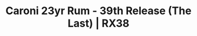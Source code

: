 ---
ai:
  cons:
  - Extreme rubbery aroma
  - Overpowering tar taste
  - Intense glue notes
  description: Indulge in the exquisite 39th Release (The Last) Heavy Trinidad Rum,
    a masterpiece for rum connoisseurs around the world. Crafted at the renowned Caroni
    distillery in Trinidad and selected by independent bottler Velier, this limited
    edition rum emanates an incredible complexity and unrivaled depth of flavor. Aged
    for 23 years from Molasses with a Column Still and bottled at cask strength with
    an ABV of 61.9%, this rum captivates your senses from the first sniff. The alluring
    aroma boasts a vibrant combination of rubber, tar, woody, mango, and glue notes,
    arousing your curiosity and paving the way for an unforgettable tasting experience.
    On the palate, this Heavy Trinidad Rum unfolds a symphony of bold flavors, including
    tar, woody, leather, dirty, and barrel notes. Its exceptional balance of dreck,
    wood, sweetness, and fruit creates an unparalleled sipping experience, leaving
    you beguiled by its finesse and power. The Last Heavy Trinidad Rum is not just
    another Caroni; it's the epitome of top-notch rum, blending the distillery's signature
    dreckiness with an array of delightful flavors. An absolute must-try for Caroni
    enthusiasts and rum aficionados alike, this limited edition release of just 5274
    bottles is your chance to savor a true legend. Don't miss out on the opportunity
    to relish this one-of-a-kind rum. Add this Heavy Trinidad Rum to your collection
    and celebrate the legacy of Caroni distillery with every sip.
  pros:
  - Tar and wood balance
  - Fruity mango notes
  - Bold, complex flavors
  review_data:
    lastUpdate: 1705447622
    ratingCount: 151
    review: A bold Caroni treasure with a symphony of woody, rubbery, and spicy notes.
      Its heavy profile is balanced by a surprising sweetness and fruity undertones.
      A complex, intense sip with a lingering, menthol-touched finish. Unforgettable
      and revered.
    review_short: Heavenly Caroni with complex elegance; a true legend in a glass.
  tagline: 'Savor Caroni''s Legendary Finale: Bold, Complex Mastery'
basics_alcVol: 61,9%
basics_alcVol_is_cs: true
basics_alcVol_is_fp: true
basics_category: Column Still Rum
basics_country:
  categoryID: 19
  code: tt
  en: Trinidad
  path: trinidad
basics_description: "1996 &nbsp; 23yr &nbsp; 61,9% &nbsp; \u20AC\u20AC\u20AC\u20AC"
basics_distillery:
  name: Caroni
  path: caroni
basics_fullName: Velier Caroni 39th Release (The Last) 1996 23yr 61,9%
basics_independentBottler:
  name: Velier
  path: velier
basics_isLimitedEdition: true
basics_limitedEditionBottles: 5274
basics_name: 39th Release (The Last)
basics_shortName: 39th Release (The Last) Heavy Trinidad Rum
basics_title: "Velier \u2022 Caroni"
basics_vintage: 1996
bottle_volume: 70
charts:
- chart: Top rums rated 2022
  link: https://www.rum-x.com/blog/annual-report-2022/
  title: RumX Awards 2022
- chart: Recommendation
  link: https://www.rum-x.com/top-lists/best-rums-in-the-world/
  title: The best rums in the world
description: Experience the 23-year aged Caroni 39th Release, a 9.4-rated Trinidad
  rum with rich, complex flavors! Discover & review on RumX now.
eans:
- '3700597342978'
id_databaseRumID: 4222F876-5C98-4637-B31E-8BE185B57C62
image:
  height: 630
  path: https://www.rum-x.com/assets/share/4222F876-5C98-4637-B31E-8BE185B57C62.jpg
  width: 1200
img_slug: velier-caroni-39th-release-the-last-heavy-trinidad-rum
last_modified_at: '2024-04-19'
market_value: 1,163 EUR
permalink: /rums/38/velier-caroni-39th-release-the-last-heavy-trinidad-rum
price_range: "Above 250\u20AC"
prod_age_first: 0.0 years
prod_age_second: 0.0 years
prod_age_third: 0.0 years
prod_age_total: 23 years
prod_distillation: Column Still
prod_is_single_cask: false
prod_mark: Heavy Trinidad Rum
prod_material: Molasses
prod_weighted_age: 0
ranking_score: 157
ratings:
  chartData:
  - - '5'
    - null
    - '#E03E2C'
  - - '15'
    - null
    - '#E03E2C'
  - - '25'
    - 1
    - '#E03E2C'
  - - '35'
    - null
    - '#E03E2C'
  - - '45'
    - null
    - '#EFB500'
  - - '55'
    - null
    - '#EFB500'
  - - '65'
    - null
    - '#EFB500'
  - - '75'
    - 2
    - '#2AA14C'
  - - '85'
    - 22
    - '#2AA14C'
  - - '95'
    - 132
    - '#2AA14C'
  finishTagsFrequency:
  - - category: &id002
        bgColor: '621812'
        en: Woody
        fgColor: FFFFFF
      categoryID: '17'
      en: Woody
    - 1
  - - category: &id001
        bgColor: 1a727e
        en: Medicinal
        fgColor: FFFFFF
      categoryID: '5'
      en: Rubber
    - 1
  - - category:
        bgColor: 3D77BD
        en: Tastes
        fgColor: FFFFFF
      categoryID: '6'
      en: Spicy
    - 1
  - - category: *id001
      categoryID: '5'
      en: Tar
    - 1
  - - category: *id002
      categoryID: '17'
      en: Barrel
    - 1
  - - category:
        bgColor: c48c31
        en: Sweet
        fgColor: FFFFFF
      categoryID: '9'
      en: Burnt sugar
    - 1
  - - category:
        bgColor: '621812'
        en: Roasted
        fgColor: FFFFFF
      categoryID: '16'
      en: Roasted
    - 1
  - - category:
        bgColor: 7d8386
        en: Mouthfeel
        fgColor: FFFFFF
      categoryID: '7'
      en: FullBodied
    - 1
  - - category:
        bgColor: '621812'
        en: Chocolate
        fgColor: FFFFFF
      categoryID: '12'
      en: Milk chocolate
    - 1
  - - category:
        bgColor: c48c31
        en: Caramel
        fgColor: FFFFFF
      categoryID: '10'
      en: Caramel
    - 1
  nosingTagsFrequency:
  - - category: &id003
        bgColor: 1a727e
        en: Medicinal
        fgColor: FFFFFF
      categoryID: '5'
      en: Rubber
    - 1
  - - category: *id003
      categoryID: '5'
      en: Tar
    - 1
  - - category:
        bgColor: '621812'
        en: Woody
        fgColor: FFFFFF
      categoryID: '17'
      en: Woody
    - 1
  - - category:
        bgColor: c13852
        en: TropicalFruit
        fgColor: FFFFFF
      categoryID: '2'
      en: Mango
    - 1
  - - category: *id003
      categoryID: '5'
      en: Glue
    - 1
  - - category:
        bgColor: c13852
        en: Fruity
        fgColor: FFFFFF
      categoryID: '0'
      en: Plum
    - 1
  - - category:
        bgColor: '621812'
        en: Leather
        fgColor: FFFFFF
      categoryID: '19'
      en: Leather
    - 1
  - - category:
        bgColor: c48c31
        en: Sweet
        fgColor: FFFFFF
      categoryID: '9'
      en: Burnt sugar
    - 1
  - - category:
        bgColor: '621812'
        en: Spices
        fgColor: FFFFFF
      categoryID: '15'
      en: Vanilla
    - 1
  - - category: *id003
      categoryID: '5'
      en: Menthol
    - 1
  ratings:
  - 87
  - 95
  - 95
  - 87
  - 80
  - 94
  - 97
  - 98
  - 92
  - 91
  - 89
  - 94
  - 96
  - 91
  - 94
  - 95
  - 91
  - 94
  - 93
  - 95
  - 97
  - 93
  - 95
  - 93
  - 90
  - 90
  - 94
  - 91
  - 94
  - 92
  - 94
  - 97
  - 96
  - 90
  - 96
  - 96
  - 96
  - 95
  - 88
  - 96
  - 91
  - 92
  - 93
  - 100
  - 93
  - 92
  - 96
  - 95
  - 90
  - 94
  - 93
  - 96
  - 92
  - 100
  - 97
  - 100
  - 95
  - 96
  - 96
  - 90
  - 91
  - 89
  - 100
  - 92
  - 96
  - 94
  - 95
  - 95
  - 90
  - 94
  - 92
  - 92
  - 90
  - 92
  - 30
  - 96
  - 95
  - 94
  - 95
  - 96
  - 95
  - 93
  - 90
  - 96
  - 98
  - 93
  - 94
  - 92
  - 94
  - 95
  - 93
  - 93
  - 97
  - 93
  - 82
  - 93
  - 82
  - 89
  - 98
  - 91
  - 92
  - 93
  - 92
  - 95
  - 95
  - 97
  - 94
  - 98
  - 96
  - 91
  - 95
  - 90
  - 98
  - 96
  - 94
  - 90
  - 93
  - 93
  - 94
  - 92
  - 97
  - 91
  - 92
  - 94
  - 90
  - 95
  - 96
  - 95
  - 93
  - 90
  - 96
  - 93
  - 98
  - 90
  - 98
  - 97
  - 94
  - 97
  - 97
  - 91
  - 98
  - 92
  - 92
  - 91
  - 97
  - 92
  - 95
  - 92
  - 93
  - 85
  - 95
  - 98
  - 80
  - 94
  - 93
  - 94
  - 96
  ratingsCount: 157
  ratingsMedian: 94
  tasteTagsFrequency:
  - - category: &id004
        bgColor: 1a727e
        en: Medicinal
        fgColor: FFFFFF
      categoryID: '5'
      en: Tar
    - 1
  - - category: &id005
        bgColor: '621812'
        en: Woody
        fgColor: FFFFFF
      categoryID: '17'
      en: Woody
    - 1
  - - category: &id006
        bgColor: 7d8386
        en: Mouthfeel
        fgColor: FFFFFF
      categoryID: '7'
      en: Dirty
    - 1
  - - category: *id004
      categoryID: '5'
      en: Rubber
    - 1
  - - category:
        bgColor: '621812'
        en: Leather
        fgColor: FFFFFF
      categoryID: '19'
      en: Leather
    - 1
  - - category:
        bgColor: c48c31
        en: Sweet
        fgColor: FFFFFF
      categoryID: '9'
      en: Burnt sugar
    - 1
  - - category:
        bgColor: '621812'
        en: Roasted
        fgColor: FFFFFF
      categoryID: '16'
      en: Roasted
    - 1
  - - category: *id005
      categoryID: '17'
      en: Barrel
    - 1
  - - category: *id006
      categoryID: '7'
      en: Intense
    - 1
  - - category: *id006
      categoryID: '7'
      en: Complex
    - 1
  text: Excellent
recommendations:
- A206B9CA-852A-4649-94DF-D57D633C1921
- C26A5AD6-5993-465E-BC98-E828242CD720
- D98E1E63-5A04-4754-8651-1E410AF359B6
- 63E95944-FA1F-4A85-988B-D6B14113D58C
- D3C577D9-4A90-4B0A-B135-E1E5E77ECEC0
- A4C885D2-5E37-4924-B18B-F8BE8DEE9349
- 3961E44A-FCF4-44B9-9FA5-3FC467DC55C3
- C38697BC-D08A-4E49-8A01-7844BC95F477
- 87E64E57-C98C-49DB-A33E-9041F60985DE
- E0029D3B-A6B8-41AD-A5FA-2BCB13CEA92B
- DBA5F990-BC26-4CE6-A941-D72C7932B541
- F78973D5-C45C-4ADB-9034-FC6A9463BAA5
- A9188211-19FA-4800-88C9-B1856239A500
- E1FEAB0D-6000-499A-BB73-740EED30734C
- 92A5F8C6-B0A9-4C4D-8062-81F1D2BC1DBB
- 61F47E6C-B7CF-4B6B-BD5F-A6989DEC50DE
- BBC694B4-6F51-48EE-925D-D3B275D889B7
- 5655EEB9-E9F4-4C57-AA93-8A2020721CF9
- 46382DFA-C87B-4B6A-BAD0-3924D01AE423
- 0ED0B28A-E05C-4EBF-A583-B77079133A05
redirect_from:
- /rums/38
refs_blogs:
- name: Single Cask Rum
  url: https://singlecaskrum.com/2019/11/14/some-recent-velier-caronis/
- name: Barrel Aged Thoughts
  url: https://barrel-aged-thoughts.blogspot.com/2019/11/velier-heavy-trinidad-rum-23-yo-last.html
- name: Who Rhum The World
  url: https://www.whorhumtheworld.com/post/caroni-10-days-13%C3%A8me-jour
- name: "Pr\xE9f\xE9rence Rhum"
  url: https://preference-rhum.fr/caroni-last-trespassers/
- name: In Spiritus Veritas
  url: https://in-spiritus-veritas.blogspot.com/2020/02/2x-1996-verlier-caroni-last-tasting-gang.html
- name: Tasting Bro's
  url: https://tastingbros.com/2021/03/04/velier-caroni-tasting-gang-the-last/
refs_dynamicLink: https://rumtastingnotes.page.link/BHR2tucCpMEqCqPK7
refs_imageCopyrights:
- Rum Auctioneer
- Rum Auctioneer
refs_imagePreviewURLs:
- https://firebasestorage.googleapis.com/v0/b/rumtastingnotes.appspot.com/o/previews%2F4222F876-5C98-4637-B31E-8BE185B57C62_1572632021.jpg?alt=media&token=2e5b752c-b45d-4e16-99da-4ad1b23a5e76
- https://firebasestorage.googleapis.com/v0/b/rumtastingnotes.appspot.com/o/previews%2F4222F876-5C98-4637-B31E-8BE185B57C62_1572632035.jpg?alt=media&token=c88c2c4e-5ef4-4d76-95d5-54ad1dc2b5de
refs_imageURLs:
- /assets/images/rums/RX38/velier-caroni-39th-release-the-last-heavy-trinidad-rum-0.webp
- /assets/images/rums/RX38/velier-caroni-39th-release-the-last-heavy-trinidad-rum-1.webp
reviews:
- comment: Incredibly complex and yet easy sipping. A real Caroni highlight!
  date: '2023-04-28T15:10:32.371000+00:00'
  nosing_tags:
  - - category:
        bgColor: 017DA2
        en: Mouthfeel
        fgColor: FFFFFF
      categoryID: '7'
      en: Dirty
    - 1
  - - category:
        bgColor: 3D77BD
        en: Tastes
        fgColor: FFFFFF
      categoryID: '6'
      en: Sweet
    - 1
  - - category:
        bgColor: 3C636E
        en: Medicinal
        fgColor: FFFFFF
      categoryID: '5'
      en: Tar
    - 1
  - - category:
        bgColor: E52434
        en: TropicalFruit
        fgColor: FFFFFF
      categoryID: '2'
      en: Mango
    - 1
  - - category:
        bgColor: 875C42
        en: Woody
        fgColor: FFFFFF
      categoryID: '17'
      en: Woody
    - 1
  - - category:
        bgColor: 677F34
        en: Vegetal
        fgColor: FFFFFF
      categoryID: '21'
      en: Minty
    - 1
  - - category:
        bgColor: 017DA2
        en: Mouthfeel
        fgColor: FFFFFF
      categoryID: '7'
      en: Complex
    - 1
  - - category:
        bgColor: 3C636E
        en: Medicinal
        fgColor: FFFFFF
      categoryID: '5'
      en: Rubber
    - 1
  - - category:
        bgColor: 3C636E
        en: Medicinal
        fgColor: FFFFFF
      categoryID: '5'
      en: Glue
    - 1
  profileImageURL: https://firebasestorage.googleapis.com/v0/b/rumtastingnotes.appspot.com/o/user_profile_images%2Fpreviews%2FJFmdVGEh24Olgnr7E4SKmot2o133_1670625987775.jpg?alt=media&token=1f1d5792-0b80-415d-a94c-169866f55bac
  rating: 96
  taste_tags:
  - - category:
        bgColor: 017DA2
        en: Mouthfeel
        fgColor: FFFFFF
      categoryID: '7'
      en: FullBodied
    - 1
  - - category:
        bgColor: 017DA2
        en: Mouthfeel
        fgColor: FFFFFF
      categoryID: '7'
      en: Intense
    - 1
  - - category:
        bgColor: A26B07
        en: Caramel
        fgColor: FFFFFF
      categoryID: '10'
      en: Caramel
    - 1
  - - category:
        bgColor: 3C636E
        en: Medicinal
        fgColor: FFFFFF
      categoryID: '5'
      en: Tar
    - 1
  - - category:
        bgColor: 875C42
        en: Woody
        fgColor: FFFFFF
      categoryID: '17'
      en: Woody
    - 1
  - - category:
        bgColor: A26B07
        en: Sweet
        fgColor: FFFFFF
      categoryID: '9'
      en: Burnt sugar
    - 1
  - - category:
        bgColor: 875C42
        en: Roasted
        fgColor: FFFFFF
      categoryID: '16'
      en: Roasted
    - 1
  - - category:
        bgColor: 017DA2
        en: Mouthfeel
        fgColor: FFFFFF
      categoryID: '7'
      en: Complex
    - 1
  - - category:
        bgColor: 875C42
        en: Leather
        fgColor: FFFFFF
      categoryID: '19'
      en: Leather
    - 1
  - - category:
        bgColor: 017DA2
        en: Mouthfeel
        fgColor: FFFFFF
      categoryID: '7'
      en: Dirty
    - 1
  userID: JFmdVGEh24Olgnr7E4SKmot2o133
  userPostCount: 1394
  username: Oliver
- comment: 'The Epic Velier Caroni Tasting 2023:

    Almost endless bouquet. The classic Caroni notes interact magnificently with fruit,
    wood and an exquisite sweetness, resulting in a fantastic complexity. Not only
    in comparison with other bottlings of the remarkable 1996 vintage, an outstanding
    representative of the Caroni style. Or to put it another way: A better one is
    yet to be found. And this journey continues in 2023...'
  date: '2023-08-16T13:24:06.750999+00:00'
  nosing_tags:
  - - category:
        bgColor: 3C636E
        en: Medicinal
        fgColor: FFFFFF
      categoryID: '5'
      en: Glue
    - 1
  - - category:
        bgColor: 875C42
        en: Spices
        fgColor: FFFFFF
      categoryID: '15'
      en: Clove
    - 1
  - - category:
        bgColor: E52434
        en: TropicalFruit
        fgColor: FFFFFF
      categoryID: '2'
      en: Papaya
    - 1
  - - category:
        bgColor: E52434
        en: TropicalFruit
        fgColor: FFFFFF
      categoryID: '2'
      en: Mango
    - 1
  - - category:
        bgColor: E52434
        en: DriedFruit
        fgColor: FFFFFF
      categoryID: '1'
      en: Raisin
    - 1
  - - category:
        bgColor: 3C636E
        en: Medicinal
        fgColor: FFFFFF
      categoryID: '5'
      en: Tar
    - 1
  - - category:
        bgColor: A26B07
        en: Caramel
        fgColor: FFFFFF
      categoryID: '10'
      en: Toffee
    - 1
  - - category:
        bgColor: 875C42
        en: Chocolate
        fgColor: FFFFFF
      categoryID: '12'
      en: Cocoa
    - 1
  - - category:
        bgColor: 677F34
        en: Vegetal
        fgColor: FFFFFF
      categoryID: '21'
      en: Black tea
    - 1
  profileImageURL: https://firebasestorage.googleapis.com/v0/b/rumtastingnotes.appspot.com/o/user_profile_images%2Fpreviews%2FKvU0AgksuZXGSM4x5En04Sh3OIr1_1694204595719.jpg?alt=media&token=be85087a-ac62-4ddf-b1bf-cc8ee35e865d
  rating: 98
  taste_tags:
  - - category:
        bgColor: E52434
        en: TropicalFruit
        fgColor: FFFFFF
      categoryID: '2'
      en: Mango
    - 1
  - - category:
        bgColor: E52434
        en: TropicalFruit
        fgColor: FFFFFF
      categoryID: '2'
      en: Papaya
    - 1
  - - category:
        bgColor: 875C42
        en: Chocolate
        fgColor: FFFFFF
      categoryID: '12'
      en: Milk chocolate
    - 1
  - - category:
        bgColor: 3C636E
        en: Medicinal
        fgColor: FFFFFF
      categoryID: '5'
      en: Rubber
    - 1
  - - category:
        bgColor: 3C636E
        en: Medicinal
        fgColor: FFFFFF
      categoryID: '5'
      en: Tar
    - 1
  - - category:
        bgColor: 677F34
        en: Vegetal
        fgColor: FFFFFF
      categoryID: '21'
      en: Black tea
    - 1
  - - category:
        bgColor: 017DA2
        en: Mouthfeel
        fgColor: FFFFFF
      categoryID: '7'
      en: Astringent
    - 1
  - - category:
        bgColor: 3D77BD
        en: Tastes
        fgColor: FFFFFF
      categoryID: '6'
      en: Bitter
    - 1
  - - category:
        bgColor: 875C42
        en: Woody
        fgColor: FFFFFF
      categoryID: '17'
      en: Oak
    - 1
  - - category:
        bgColor: E52434
        en: DriedFruit
        fgColor: FFFFFF
      categoryID: '1'
      en: Prunes
    - 1
  - - category:
        bgColor: 875C42
        en: Spices
        fgColor: FFFFFF
      categoryID: '15'
      en: Vanilla
    - 1
  - - category:
        bgColor: 875C42
        en: Woody
        fgColor: FFFFFF
      categoryID: '17'
      en: Woody
    - 1
  - - category:
        bgColor: A26B07
        en: Caramel
        fgColor: FFFFFF
      categoryID: '10'
      en: Cream toffee
    - 1
  - - category:
        bgColor: 3C636E
        en: Medicinal
        fgColor: FFFFFF
      categoryID: '5'
      en: Menthol
    - 1
  - - category:
        bgColor: A26B07
        en: Confections
        fgColor: FFFFFF
      categoryID: '14'
      en: Biscuits
    - 1
  - - category:
        bgColor: 875C42
        en: Spices
        fgColor: FFFFFF
      categoryID: '15'
      en: Licorice
    - 1
  - - category:
        bgColor: 875C42
        en: Spices
        fgColor: FFFFFF
      categoryID: '15'
      en: Baking spices
    - 1
  userID: KvU0AgksuZXGSM4x5En04Sh3OIr1
  userPostCount: 1509
  username: Jakob
- comment: What a Caroni ! Round, yet complex, little dirty, just perfect! Benchmark
    Caroni! Again and again - the Last!
  date: '2023-04-28T14:26:17.684999+00:00'
  nosing_tags: []
  profileImageURL: https://firebasestorage.googleapis.com/v0/b/rumtastingnotes.appspot.com/o/user_profile_images%2Fpreviews%2FGCVhk7N54aPQf4GFrk2qItXfxBq2_1640633836518.jpg?alt=media&token=501bd3c1-3386-4b16-8066-3f95ca3d638e
  rating: 97
  taste_tags: []
  userID: GCVhk7N54aPQf4GFrk2qItXfxBq2
  userPostCount: 2472
  username: Johannes
- comment: "wow \U0001F60D\ndefinitely one of my favorite caronis!"
  date: '2023-05-02T19:25:48.484999+00:00'
  image: https://firebasestorage.googleapis.com/v0/b/rumtastingnotes.appspot.com/o/tastings%2Fimages%2F4222F876-5C98-4637-B31E-8BE185B57C62_1683055505184.jpg?alt=media&token=2472b6b5-43f0-400d-b53c-d193a3db1243
  imagePreview: https://firebasestorage.googleapis.com/v0/b/rumtastingnotes.appspot.com/o/tastings%2Fpreviews%2F4222F876-5C98-4637-B31E-8BE185B57C62_1683055505184.jpg?alt=media&token=14301260-9dc8-4f99-a3ec-c2e1c69447d8
  nosing_tags:
  - - category:
        bgColor: 3C636E
        en: Medicinal
        fgColor: FFFFFF
      categoryID: '5'
      en: Rubber
    - 1
  - - category:
        bgColor: 3C636E
        en: Medicinal
        fgColor: FFFFFF
      categoryID: '5'
      en: Tar
    - 1
  - - category:
        bgColor: 875C42
        en: Woody
        fgColor: FFFFFF
      categoryID: '17'
      en: Woody
    - 1
  - - category:
        bgColor: 3C636E
        en: Medicinal
        fgColor: FFFFFF
      categoryID: '5'
      en: Glue
    - 1
  - - category:
        bgColor: E52434
        en: TropicalFruit
        fgColor: FFFFFF
      categoryID: '2'
      en: Mango
    - 1
  - - category:
        bgColor: E52434
        en: TropicalFruit
        fgColor: FFFFFF
      categoryID: '2'
      en: Pineapple
    - 1
  - - category:
        bgColor: 3C636E
        en: Medicinal
        fgColor: FFFFFF
      categoryID: '5'
      en: Menthol
    - 1
  - - category:
        bgColor: E52434
        en: Citrus
        fgColor: FFFFFF
      categoryID: '3'
      en: Citrus
    - 1
  - - category:
        bgColor: 875C42
        en: Leather
        fgColor: FFFFFF
      categoryID: '19'
      en: Leather
    - 1
  profileImageURL: https://firebasestorage.googleapis.com/v0/b/rumtastingnotes.appspot.com/o/user_profile_images%2Fpreviews%2FC4jzyTB39KcHjIDWglvmy1uHYre2_1692953567940.jpg?alt=media&token=cbbb9e61-84e6-4cb2-bba5-901cc237954f
  rating: 98
  taste_tags:
  - - category:
        bgColor: 3C636E
        en: Medicinal
        fgColor: FFFFFF
      categoryID: '5'
      en: Tar
    - 1
  - - category:
        bgColor: 875C42
        en: Leather
        fgColor: FFFFFF
      categoryID: '19'
      en: Leather
    - 1
  - - category:
        bgColor: 875C42
        en: Roasted
        fgColor: FFFFFF
      categoryID: '16'
      en: Roasted
    - 1
  - - category:
        bgColor: 875C42
        en: Woody
        fgColor: FFFFFF
      categoryID: '17'
      en: Barrel
    - 1
  - - category:
        bgColor: 875C42
        en: Woody
        fgColor: FFFFFF
      categoryID: '17'
      en: Woody
    - 1
  - - category:
        bgColor: 3C636E
        en: Medicinal
        fgColor: FFFFFF
      categoryID: '5'
      en: Rubber
    - 1
  - - category:
        bgColor: 3C636E
        en: Medicinal
        fgColor: FFFFFF
      categoryID: '5'
      en: Varnish
    - 1
  - - category:
        bgColor: 875C42
        en: Spices
        fgColor: FFFFFF
      categoryID: '15'
      en: Vanilla
    - 1
  - - category:
        bgColor: E52434
        en: TropicalFruit
        fgColor: FFFFFF
      categoryID: '2'
      en: Mango
    - 1
  - - category:
        bgColor: E52434
        en: TropicalFruit
        fgColor: FFFFFF
      categoryID: '2'
      en: Banana
    - 1
  userID: C4jzyTB39KcHjIDWglvmy1uHYre2
  userPostCount: 530
  username: Mirco
- comment: My absolute benchmark what (for me) Caroni concerns. There just fits everything
    ... fruit, spice, wood and some dirty flavors (tar, leather wood polish) all harmoniously
    merged into a work of art of rum ... I could spend hours with it ... sip for sip
    a pleasure.
  date: '2023-04-09T13:47:04.428000+00:00'
  image: https://firebasestorage.googleapis.com/v0/b/rumtastingnotes.appspot.com/o/tastings%2Fimages%2F4222F876-5C98-4637-B31E-8BE185B57C62_1681047700441.jpg?alt=media&token=aa6cd63e-bcd5-483d-9e06-61afd1604e2c
  imagePreview: https://firebasestorage.googleapis.com/v0/b/rumtastingnotes.appspot.com/o/tastings%2Fpreviews%2F4222F876-5C98-4637-B31E-8BE185B57C62_1681047700441.jpg?alt=media&token=34161205-2160-4538-ab24-ebeff94f4fbe
  nosing_tags: []
  profileImageURL: https://firebasestorage.googleapis.com/v0/b/rumtastingnotes.appspot.com/o/user_profile_images%2Fpreviews%2FVaWwplS01KOH4GDyVh7F7CjSJR92_1673333481848.jpg?alt=media&token=7bc1b797-66a3-42e9-8024-18b7c5933594
  rating: 95
  taste_tags: []
  userID: VaWwplS01KOH4GDyVh7F7CjSJR92
  userPostCount: 975
  username: 'SaibotZtar '
- comment: Great Caroni with all the flavors you would expect from a Caroni. The dirty
    flavors are very pleasantly present, but do not displace the fruity flavors. A
    nice sweetness accompanies the whole thing. Probably the best Caroni we've had
    in the glass.
  date: '2022-11-28T19:16:23.242000+00:00'
  nosing_tags:
  - - category:
        bgColor: 3C636E
        en: Medicinal
        fgColor: FFFFFF
      categoryID: '5'
      en: Rubber
    - 1
  - - category:
        bgColor: 3C636E
        en: Medicinal
        fgColor: FFFFFF
      categoryID: '5'
      en: Tar
    - 1
  - - category:
        bgColor: 875C42
        en: Woody
        fgColor: FFFFFF
      categoryID: '17'
      en: Woody
    - 1
  - - category:
        bgColor: 3C636E
        en: Medicinal
        fgColor: FFFFFF
      categoryID: '5'
      en: Glue
    - 1
  - - category:
        bgColor: 3C636E
        en: Medicinal
        fgColor: FFFFFF
      categoryID: '5'
      en: Menthol
    - 1
  - - category:
        bgColor: 875C42
        en: Spices
        fgColor: FFFFFF
      categoryID: '15'
      en: Anise
    - 1
  - - category:
        bgColor: E52434
        en: Fruity
        fgColor: FFFFFF
      categoryID: '0'
      en: Overripe
    - 1
  - - category:
        bgColor: 875C42
        en: Roasted
        fgColor: FFFFFF
      categoryID: '16'
      en: Toasted
    - 1
  - - category:
        bgColor: 875C42
        en: Spices
        fgColor: FFFFFF
      categoryID: '15'
      en: Vanilla
    - 1
  profileImageURL: https://firebasestorage.googleapis.com/v0/b/rumtastingnotes.appspot.com/o/user_profile_images%2Fpreviews%2FP48cHeSFLLRhfnOeHYTNB1hhhVz2_1694204925469.jpg?alt=media&token=c396efa5-b977-4aa2-81ea-8e336cb2342c
  rating: 95
  taste_tags:
  - - category:
        bgColor: 017DA2
        en: Mouthfeel
        fgColor: FFFFFF
      categoryID: '7'
      en: Dirty
    - 1
  - - category:
        bgColor: 3C636E
        en: Medicinal
        fgColor: FFFFFF
      categoryID: '5'
      en: Tar
    - 1
  - - category:
        bgColor: 3C636E
        en: Medicinal
        fgColor: FFFFFF
      categoryID: '5'
      en: Varnish
    - 1
  - - category:
        bgColor: 3C636E
        en: Medicinal
        fgColor: FFFFFF
      categoryID: '5'
      en: Rubber
    - 1
  - - category:
        bgColor: E52434
        en: Fruity
        fgColor: FFFFFF
      categoryID: '0'
      en: Overripe
    - 1
  - - category:
        bgColor: 875C42
        en: Woody
        fgColor: FFFFFF
      categoryID: '17'
      en: Barrel
    - 1
  - - category:
        bgColor: 875C42
        en: Roasted
        fgColor: FFFFFF
      categoryID: '16'
      en: Roasted
    - 1
  - - category:
        bgColor: 3C636E
        en: Trigeminal
        fgColor: FFFFFF
      categoryID: '8'
      en: Tannins
    - 1
  - - category:
        bgColor: 3C636E
        en: Medicinal
        fgColor: FFFFFF
      categoryID: '5'
      en: Polish
    - 1
  - - category:
        bgColor: 3D77BD
        en: Tastes
        fgColor: FFFFFF
      categoryID: '6'
      en: Salty
    - 1
  - - category:
        bgColor: E52434
        en: DriedFruit
        fgColor: FFFFFF
      categoryID: '1'
      en: Dried fruit
    - 1
  - - category:
        bgColor: 875C42
        en: Spices
        fgColor: FFFFFF
      categoryID: '15'
      en: Vanilla
    - 1
  - - category:
        bgColor: 875C42
        en: Chocolate
        fgColor: FFFFFF
      categoryID: '12'
      en: Milk chocolate
    - 1
  - - category:
        bgColor: A26B07
        en: Sweet
        fgColor: FFFFFF
      categoryID: '9'
      en: Burnt sugar
    - 1
  - - category:
        bgColor: 875C42
        en: Spices
        fgColor: FFFFFF
      categoryID: '15'
      en: Anise
    - 1
  userID: P48cHeSFLLRhfnOeHYTNB1hhhVz2
  userPostCount: 529
  username: Zucker und Zeste
- comment: "A true masterpiece. Alcohol integration is perfect. Typical 1996 profile\
    \ with sweetness balancing Caroni notes and cofee, dark chocolate adding more\
    \ complexity. Very expressive rum, incredible profile, what else ? As we say,\
    \ \"Last\" but not least \U0001F498"
  date: '2023-02-12T15:09:50.559000+00:00'
  image: https://firebasestorage.googleapis.com/v0/b/rumtastingnotes.appspot.com/o/tastings%2Fimages%2F4222F876-5C98-4637-B31E-8BE185B57C62_1676214377193.jpg?alt=media&token=e297502f-9d43-45f4-97ef-9f1697936276
  imagePreview: https://firebasestorage.googleapis.com/v0/b/rumtastingnotes.appspot.com/o/tastings%2Fpreviews%2F4222F876-5C98-4637-B31E-8BE185B57C62_1676214377193.jpg?alt=media&token=49a58de5-db4d-4476-b076-40d1c29f619a
  nosing_tags:
  - - category:
        bgColor: 3C636E
        en: Medicinal
        fgColor: FFFFFF
      categoryID: '5'
      en: Tar
    - 1
  - - category:
        bgColor: 3C636E
        en: Medicinal
        fgColor: FFFFFF
      categoryID: '5'
      en: Metallic
    - 1
  - - category:
        bgColor: 3C636E
        en: Medicinal
        fgColor: FFFFFF
      categoryID: '5'
      en: Menthol
    - 1
  - - category:
        bgColor: 677F34
        en: Vegetal
        fgColor: FFFFFF
      categoryID: '21'
      en: Vegetal
    - 1
  - - category:
        bgColor: 875C42
        en: Coffee
        fgColor: FFFFFF
      categoryID: '13'
      en: Coffee
    - 1
  - - category:
        bgColor: E52434
        en: TropicalFruit
        fgColor: FFFFFF
      categoryID: '2'
      en: Tropical fruit
    - 1
  - - category:
        bgColor: A26B07
        en: Sweet
        fgColor: FFFFFF
      categoryID: '9'
      en: Candied
    - 1
  - - category:
        bgColor: E52434
        en: TropicalFruit
        fgColor: FFFFFF
      categoryID: '2'
      en: Banana
    - 1
  - - category:
        bgColor: 875C42
        en: Spices
        fgColor: FFFFFF
      categoryID: '15'
      en: Vanilla
    - 1
  - - category:
        bgColor: A26B07
        en: Caramel
        fgColor: FFFFFF
      categoryID: '10'
      en: Caramel
    - 1
  - - category:
        bgColor: 875C42
        en: Woody
        fgColor: FFFFFF
      categoryID: '17'
      en: Woody
    - 1
  - - category:
        bgColor: 3C636E
        en: Medicinal
        fgColor: FFFFFF
      categoryID: '5'
      en: Solvents
    - 1
  - - category:
        bgColor: 017DA2
        en: Mouthfeel
        fgColor: FFFFFF
      categoryID: '7'
      en: Concentrated
    - 1
  - - category:
        bgColor: 017DA2
        en: Mouthfeel
        fgColor: FFFFFF
      categoryID: '7'
      en: Complex
    - 1
  - - category:
        bgColor: 017DA2
        en: Mouthfeel
        fgColor: FFFFFF
      categoryID: '7'
      en: Balanced
    - 1
  - - category:
        bgColor: 017DA2
        en: Mouthfeel
        fgColor: FFFFFF
      categoryID: '7'
      en: Dirty
    - 1
  - - category:
        bgColor: 017DA2
        en: Mouthfeel
        fgColor: FFFFFF
      categoryID: '7'
      en: Elegant
    - 1
  - - category:
        bgColor: 017DA2
        en: Mouthfeel
        fgColor: FFFFFF
      categoryID: '7'
      en: Round
    - 1
  profileImageURL: https://firebasestorage.googleapis.com/v0/b/rumtastingnotes.appspot.com/o/user_profile_images%2Fpreviews%2F2a4EHWhblhMIQZeYedMjxmisVlN2_1661526848018.jpg?alt=media&token=76a2a85b-dcaf-4b76-ae69-e50383d1f982
  rating: 92
  taste_tags:
  - - category:
        bgColor: 3C636E
        en: Medicinal
        fgColor: FFFFFF
      categoryID: '5'
      en: Tar
    - 1
  - - category:
        bgColor: 3C636E
        en: Medicinal
        fgColor: FFFFFF
      categoryID: '5'
      en: Metallic
    - 1
  - - category:
        bgColor: 3C636E
        en: Medicinal
        fgColor: FFFFFF
      categoryID: '5'
      en: Menthol
    - 1
  - - category:
        bgColor: 677F34
        en: Vegetal
        fgColor: FFFFFF
      categoryID: '21'
      en: Vegetal
    - 1
  - - category:
        bgColor: E52434
        en: TropicalFruit
        fgColor: FFFFFF
      categoryID: '2'
      en: Tropical fruit
    - 1
  - - category:
        bgColor: E52434
        en: TropicalFruit
        fgColor: FFFFFF
      categoryID: '2'
      en: Banana
    - 1
  - - category:
        bgColor: 875C42
        en: Chocolate
        fgColor: FFFFFF
      categoryID: '12'
      en: Dark chocolate
    - 1
  - - category:
        bgColor: 875C42
        en: Coffee
        fgColor: FFFFFF
      categoryID: '13'
      en: Coffee
    - 1
  - - category:
        bgColor: 875C42
        en: Spices
        fgColor: FFFFFF
      categoryID: '15'
      en: Vanilla
    - 1
  - - category:
        bgColor: A26B07
        en: Caramel
        fgColor: FFFFFF
      categoryID: '10'
      en: Caramel
    - 1
  - - category:
        bgColor: 875C42
        en: Woody
        fgColor: FFFFFF
      categoryID: '17'
      en: Woody
    - 1
  - - category:
        bgColor: 017DA2
        en: Mouthfeel
        fgColor: FFFFFF
      categoryID: '7'
      en: Round
    - 1
  - - category:
        bgColor: 017DA2
        en: Mouthfeel
        fgColor: FFFFFF
      categoryID: '7'
      en: Balanced
    - 1
  - - category:
        bgColor: 017DA2
        en: Mouthfeel
        fgColor: FFFFFF
      categoryID: '7'
      en: Concentrated
    - 1
  - - category:
        bgColor: 017DA2
        en: Mouthfeel
        fgColor: FFFFFF
      categoryID: '7'
      en: Complex
    - 1
  - - category:
        bgColor: 017DA2
        en: Mouthfeel
        fgColor: FFFFFF
      categoryID: '7'
      en: Delicious
    - 1
  - - category:
        bgColor: 017DA2
        en: Mouthfeel
        fgColor: FFFFFF
      categoryID: '7'
      en: Oily
    - 1
  - - category:
        bgColor: 017DA2
        en: Mouthfeel
        fgColor: FFFFFF
      categoryID: '7'
      en: Elegant
    - 1
  userID: 2a4EHWhblhMIQZeYedMjxmisVlN2
  userPostCount: 112
  username: Maxence
- comment: Still absolute top notch out of 96. Leaning a bit more towards the dirty
    notes vs. 30th and 34th, yet still incredibly balanced, delivering everything
    you would expect (and more).
  date: '2022-09-04T16:27:35.372999+00:00'
  nosing_tags:
  - - category:
        bgColor: 3C636E
        en: Medicinal
        fgColor: FFFFFF
      categoryID: '5'
      en: Glue
    - 1
  - - category:
        bgColor: E52434
        en: TropicalFruit
        fgColor: FFFFFF
      categoryID: '2'
      en: Pineapple
    - 1
  - - category:
        bgColor: 3C636E
        en: Medicinal
        fgColor: FFFFFF
      categoryID: '5'
      en: Waxes
    - 1
  - - category:
        bgColor: E52434
        en: Fruity
        fgColor: FFFFFF
      categoryID: '0'
      en: Berries
    - 1
  - - category:
        bgColor: E52434
        en: Fruity
        fgColor: FFFFFF
      categoryID: '0'
      en: Plum
    - 1
  - - category:
        bgColor: E52434
        en: TropicalFruit
        fgColor: FFFFFF
      categoryID: '2'
      en: Mango
    - 1
  - - category:
        bgColor: A26B07
        en: Caramel
        fgColor: FFFFFF
      categoryID: '10'
      en: Cream toffee
    - 1
  - - category:
        bgColor: 875C42
        en: Woody
        fgColor: FFFFFF
      categoryID: '17'
      en: Woody
    - 1
  - - category:
        bgColor: E52434
        en: Citrus
        fgColor: FFFFFF
      categoryID: '3'
      en: Marmalade
    - 1
  - - category:
        bgColor: E52434
        en: Fruity
        fgColor: FFFFFF
      categoryID: '0'
      en: Cherry
    - 1
  - - category:
        bgColor: 677F34
        en: Earthy
        fgColor: FFFFFF
      categoryID: '20'
      en: Tobacco
    - 1
  profileImageURL: https://firebasestorage.googleapis.com/v0/b/rumtastingnotes.appspot.com/o/user_profile_images%2Fpreviews%2FHSNnsoGqK6NuePvEPANBp2KOV6j1_1694204308599.jpg?alt=media&token=54905f89-2077-45d7-bbe2-132eb09e7d6d
  rating: 94
  taste_tags:
  - - category:
        bgColor: 875C42
        en: Woody
        fgColor: FFFFFF
      categoryID: '17'
      en: Woody
    - 1
  - - category:
        bgColor: 875C42
        en: Spices
        fgColor: FFFFFF
      categoryID: '15'
      en: Vanilla
    - 1
  - - category:
        bgColor: E52434
        en: TropicalFruit
        fgColor: FFFFFF
      categoryID: '2'
      en: Banana
    - 1
  - - category:
        bgColor: E52434
        en: DriedFruit
        fgColor: FFFFFF
      categoryID: '1'
      en: Dried fruit
    - 1
  - - category:
        bgColor: 875C42
        en: Woody
        fgColor: FFFFFF
      categoryID: '17'
      en: Cedar
    - 1
  - - category:
        bgColor: A26B07
        en: Sweet
        fgColor: FFFFFF
      categoryID: '9'
      en: Burnt sugar
    - 1
  - - category:
        bgColor: 875C42
        en: Roasted
        fgColor: FFFFFF
      categoryID: '16'
      en: Roasted
    - 1
  - - category:
        bgColor: E52434
        en: DriedFruit
        fgColor: FFFFFF
      categoryID: '1'
      en: Raisin
    - 1
  - - category:
        bgColor: 875C42
        en: Chocolate
        fgColor: FFFFFF
      categoryID: '12'
      en: Milk chocolate
    - 1
  - - category:
        bgColor: 3C636E
        en: Alcoholic
        fgColor: FFFFFF
      categoryID: '4'
      en: Alcoholic
    - 1
  - - category:
        bgColor: 875C42
        en: Woody
        fgColor: FFFFFF
      categoryID: '17'
      en: Barrel
    - 1
  - - category:
        bgColor: 017DA2
        en: Mouthfeel
        fgColor: FFFFFF
      categoryID: '7'
      en: Strong
    - 1
  - - category:
        bgColor: 017DA2
        en: Mouthfeel
        fgColor: FFFFFF
      categoryID: '7'
      en: Dry
    - 1
  - - category:
        bgColor: 017DA2
        en: Mouthfeel
        fgColor: FFFFFF
      categoryID: '7'
      en: Dirty
    - 1
  - - category:
        bgColor: 3C636E
        en: Medicinal
        fgColor: FFFFFF
      categoryID: '5'
      en: Tar
    - 1
  userID: HSNnsoGqK6NuePvEPANBp2KOV6j1
  userPostCount: 702
  username: Dom M
- comment: "Nose\nWhile Long Pond 2007 TECC was a disturbing Bacon painting, this\
    \ Caroni is a tropical Monet! Full of elegance, complexity, herbs and an astonishing\
    \ richness. We can honestly say that we've never had such a herbal nose. A bunch\
    \ of gentians, laurels, thyme, Maggi, roasted vanilla pods, oregano and fresh\
    \ cut eucalyptus (we love this!). Under the surface there is a deep molasses note,\
    \ noble woods and leather, a lot of milk chocolate, liquorice, noble mold and\
    \ wet mud and leaves in the forest. Pure sophistication! All traversed by this\
    \ vibrant menthol-y freshness. We are in love. With water:\nmy gosh, the herbs\
    \ and chocolate level just went to the next level! This could be the most elegant\
    \ interpretation of J\xE4germeister on this planet.\n\nPalate\nThe thickest herbal\
    \ oil. Smooth and mellow like an alpaca coat.There is no sharpness or edge at\
    \ all. Incredible when you consider the abv. \nWe get all the herbs, the chocolate\
    \ and the mud we had on the nose.\nIt's a shame, but we must stick to the protocol\
    \ (who defined this?). With water: Smoother, oilier, sweeter, almost like liquid\
    \ eucalyptus pralines (it's toxic we know). Not as complex as the bouquet, but\
    \ still fabulous.\n\n\u0493\u026A\u0274\u026As\u029C\nEndless like a Pink Floyd\
    \ record with a very pleasant cocoa + cola (mind the difference) bitterness and\
    \ a small piece of a new tyre. You still taste it the morning after. Crazy stuff."
  date: '2023-02-04T13:37:20.859000+00:00'
  image: https://firebasestorage.googleapis.com/v0/b/rumtastingnotes.appspot.com/o/tastings%2Fimages%2F4222F876-5C98-4637-B31E-8BE185B57C62_1675517794838.jpg?alt=media&token=d6715096-e4f0-4f4b-bb73-649e731f9257
  imagePreview: https://firebasestorage.googleapis.com/v0/b/rumtastingnotes.appspot.com/o/tastings%2Fpreviews%2F4222F876-5C98-4637-B31E-8BE185B57C62_1675517794838.jpg?alt=media&token=3e4739f3-24f3-47d9-b309-c4aaa696862a
  nosing_tags: []
  profileImageURL: https://firebasestorage.googleapis.com/v0/b/rumtastingnotes.appspot.com/o/user_profile_images%2Fpreviews%2Fc9WnugC0OLUi5PLQ49mbhu11KZg1_1694213369045.jpg?alt=media&token=b00d0207-8843-48b6-8949-b4544ffdb7c6
  rating: 94
  taste_tags: []
  userID: c9WnugC0OLUi5PLQ49mbhu11KZg1
  userPostCount: 213
  username: Robert Bauer
- comment: 'In a word: COMPLETENot only as Caroni, but also as rum in general. Rarely
    you have something so round and complex in the nose, insane! Fruits of all kinds,
    furniture polish, rubber, vanilla herbs, milk chocolate and an incredible honey
    sweetness. The cask is present, but not even close to over the top for 23 years.
    The rum takes over the mouth incredibly quickly with a sensational and creamy
    honey sweetness and is no less complex here. "No bitterness" sends its regards.Not
    for nothing a legend and a highly deserved appreciated rum'
  date: '2022-04-04T21:51:02.647000+00:00'
  nosing_tags:
  - - category:
        bgColor: E52434
        en: Fruity
        fgColor: FFFFFF
      categoryID: '0'
      en: Cherry
    - 1
  - - category:
        bgColor: E52434
        en: Fruity
        fgColor: FFFFFF
      categoryID: '0'
      en: Berries
    - 1
  - - category:
        bgColor: E52434
        en: Fruity
        fgColor: FFFFFF
      categoryID: '0'
      en: Plum
    - 1
  - - category:
        bgColor: E52434
        en: DriedFruit
        fgColor: FFFFFF
      categoryID: '1'
      en: Dried dates
    - 1
  - - category:
        bgColor: E52434
        en: TropicalFruit
        fgColor: FFFFFF
      categoryID: '2'
      en: Mango
    - 1
  - - category:
        bgColor: E52434
        en: Citrus
        fgColor: FFFFFF
      categoryID: '3'
      en: OrangePeal
    - 1
  - - category:
        bgColor: 3C636E
        en: Medicinal
        fgColor: FFFFFF
      categoryID: '5'
      en: Glue
    - 1
  - - category:
        bgColor: 3C636E
        en: Medicinal
        fgColor: FFFFFF
      categoryID: '5'
      en: Polish
    - 1
  - - category:
        bgColor: 3C636E
        en: Trigeminal
        fgColor: FFFFFF
      categoryID: '8'
      en: Warm
    - 1
  - - category:
        bgColor: A26B07
        en: Sweet
        fgColor: FFFFFF
      categoryID: '9'
      en: Honey
    - 1
  - - category:
        bgColor: A26B07
        en: Sweet
        fgColor: FFFFFF
      categoryID: '9'
      en: Marzipan
    - 1
  - - category:
        bgColor: 3C636E
        en: Medicinal
        fgColor: FFFFFF
      categoryID: '5'
      en: Rubber
    - 1
  - - category:
        bgColor: 875C42
        en: Chocolate
        fgColor: FFFFFF
      categoryID: '12'
      en: Milk chocolate
    - 1
  - - category:
        bgColor: 875C42
        en: Spices
        fgColor: FFFFFF
      categoryID: '15'
      en: Vanilla
    - 1
  - - category:
        bgColor: 875C42
        en: Spices
        fgColor: FFFFFF
      categoryID: '15'
      en: Cinnamon
    - 1
  - - category:
        bgColor: 3D77BD
        en: Tastes
        fgColor: FFFFFF
      categoryID: '6'
      en: Spicy
    - 1
  - - category:
        bgColor: 875C42
        en: Woody
        fgColor: FFFFFF
      categoryID: '17'
      en: Barrel
    - 1
  - - category:
        bgColor: 677F34
        en: Vegetal
        fgColor: FFFFFF
      categoryID: '21'
      en: Herbal
    - 1
  profileImageURL: https://firebasestorage.googleapis.com/v0/b/rumtastingnotes.appspot.com/o/user_profile_images%2Fpreviews%2FlxW2Tc1oyudzT3JWONztbtlh9DT2_1670749909130.jpg?alt=media&token=7c7c5074-3bde-4068-a0d2-5251134cc497
  rating: 96
  taste_tags:
  - - category:
        bgColor: E52434
        en: Fruity
        fgColor: FFFFFF
      categoryID: '0'
      en: Sour cherry
    - 1
  - - category:
        bgColor: E52434
        en: Fruity
        fgColor: FFFFFF
      categoryID: '0'
      en: Fruits
    - 1
  - - category:
        bgColor: E52434
        en: DriedFruit
        fgColor: FFFFFF
      categoryID: '1'
      en: Dried fruit
    - 1
  - - category:
        bgColor: E52434
        en: Citrus
        fgColor: FFFFFF
      categoryID: '3'
      en: Orange
    - 1
  - - category:
        bgColor: 017DA2
        en: Mouthfeel
        fgColor: FFFFFF
      categoryID: '7'
      en: Creamy
    - 1
  - - category:
        bgColor: 017DA2
        en: Mouthfeel
        fgColor: FFFFFF
      categoryID: '7'
      en: Delicious
    - 1
  - - category:
        bgColor: 017DA2
        en: Mouthfeel
        fgColor: FFFFFF
      categoryID: '7'
      en: Complex
    - 1
  - - category:
        bgColor: 017DA2
        en: Mouthfeel
        fgColor: FFFFFF
      categoryID: '7'
      en: Heavy
    - 1
  - - category:
        bgColor: 017DA2
        en: Mouthfeel
        fgColor: FFFFFF
      categoryID: '7'
      en: FullBodied
    - 1
  - - category:
        bgColor: 017DA2
        en: Mouthfeel
        fgColor: FFFFFF
      categoryID: '7'
      en: Round
    - 1
  - - category:
        bgColor: 017DA2
        en: Mouthfeel
        fgColor: FFFFFF
      categoryID: '7'
      en: Strong
    - 1
  - - category:
        bgColor: 017DA2
        en: Mouthfeel
        fgColor: FFFFFF
      categoryID: '7'
      en: Intense
    - 1
  - - category:
        bgColor: A26B07
        en: Sweet
        fgColor: FFFFFF
      categoryID: '9'
      en: Honey
    - 1
  - - category:
        bgColor: A26B07
        en: Sweet
        fgColor: FFFFFF
      categoryID: '9'
      en: Molasses
    - 1
  - - category:
        bgColor: 875C42
        en: Spices
        fgColor: FFFFFF
      categoryID: '15'
      en: Vanilla
    - 1
  - - category:
        bgColor: 3D77BD
        en: Tastes
        fgColor: FFFFFF
      categoryID: '6'
      en: Spicy
    - 1
  - - category:
        bgColor: 875C42
        en: Woody
        fgColor: FFFFFF
      categoryID: '17'
      en: Barrel
    - 1
  - - category:
        bgColor: 3C636E
        en: Medicinal
        fgColor: FFFFFF
      categoryID: '5'
      en: Tar
    - 1
  - - category:
        bgColor: 3C636E
        en: Medicinal
        fgColor: FFFFFF
      categoryID: '5'
      en: Polish
    - 1
  - - category:
        bgColor: 017DA2
        en: Mouthfeel
        fgColor: FFFFFF
      categoryID: '7'
      en: Dirty
    - 1
  userID: lxW2Tc1oyudzT3JWONztbtlh9DT2
  userPostCount: 79
  username: Christoph H.
- comment: "Nez : Caroni bien comme on aime. Des notes plus profondes/m\xFBres, c'est\
    \ gourmand \xE7a donne vraiment envie !!\nEn bouche : Oh bordel ! Intense et d\xE9\
    licieux !!! Une puissance bien maitris\xE9 et rafra\xEEchie par un c\xF4t\xE9\
    \ menthol\xE9 .C'est excellent. \nCaoutchouc encore pr\xE9sent au r\xE9veil. \n\
    Vraiment d\xE9licieux \u2764"
  date: '2021-09-26T19:52:16.047000+00:00'
  nosing_tags:
  - - category:
        bgColor: 3C636E
        en: Medicinal
        fgColor: FFFFFF
      categoryID: '5'
      en: Rubber
    - 1
  - - category:
        bgColor: 3C636E
        en: Medicinal
        fgColor: FFFFFF
      categoryID: '5'
      en: Tar
    - 1
  - - category:
        bgColor: E52434
        en: Citrus
        fgColor: FFFFFF
      categoryID: '3'
      en: Citrus
    - 1
  - - category:
        bgColor: A26B07
        en: Confections
        fgColor: FFFFFF
      categoryID: '14'
      en: CookieDough
    - 1
  - - category:
        bgColor: 3C636E
        en: Medicinal
        fgColor: FFFFFF
      categoryID: '5'
      en: Glue
    - 1
  - - category:
        bgColor: E52434
        en: TropicalFruit
        fgColor: FFFFFF
      categoryID: '2'
      en: Tropical fruit
    - 1
  - - category:
        bgColor: 017DA2
        en: Mouthfeel
        fgColor: FFFFFF
      categoryID: '7'
      en: Concentrated
    - 1
  profileImageURL: https://firebasestorage.googleapis.com/v0/b/rumtastingnotes.appspot.com/o/user_profile_images%2Fpreviews%2FAFB0Kzde7ZayssHARHhO2EWrtOo1_1694203654795.jpg?alt=media&token=41370756-66c1-4eb8-8941-907b3f65cf5b
  rating: 94
  taste_tags:
  - - category:
        bgColor: 875C42
        en: Woody
        fgColor: FFFFFF
      categoryID: '17'
      en: Woody
    - 1
  - - category:
        bgColor: 3C636E
        en: Medicinal
        fgColor: FFFFFF
      categoryID: '5'
      en: Tar
    - 1
  - - category:
        bgColor: 677F34
        en: Vegetal
        fgColor: FFFFFF
      categoryID: '21'
      en: Minty
    - 1
  - - category:
        bgColor: 875C42
        en: Leather
        fgColor: FFFFFF
      categoryID: '19'
      en: Leather
    - 1
  - - category:
        bgColor: 017DA2
        en: Mouthfeel
        fgColor: FFFFFF
      categoryID: '7'
      en: Balanced
    - 1
  - - category:
        bgColor: 875C42
        en: Woody
        fgColor: FFFFFF
      categoryID: '17'
      en: Barrel
    - 1
  - - category:
        bgColor: A26B07
        en: Sweet
        fgColor: FFFFFF
      categoryID: '9'
      en: Burnt sugar
    - 1
  - - category:
        bgColor: 017DA2
        en: Mouthfeel
        fgColor: FFFFFF
      categoryID: '7'
      en: Intense
    - 1
  userID: AFB0Kzde7ZayssHARHhO2EWrtOo1
  userPostCount: 109
  username: "Jeremy Roger \U0001F1EB\U0001F1F7"
- comment: A very beautiful Caroni, very balanced, very fruity, very typical...
  date: '2022-02-04T19:09:44.904000+00:00'
  nosing_tags:
  - - category:
        bgColor: 3C636E
        en: Medicinal
        fgColor: FFFFFF
      categoryID: '5'
      en: Rubber
    - 1
  - - category:
        bgColor: E52434
        en: TropicalFruit
        fgColor: FFFFFF
      categoryID: '2'
      en: Pineapple
    - 1
  - - category:
        bgColor: E52434
        en: TropicalFruit
        fgColor: FFFFFF
      categoryID: '2'
      en: Passion fruit
    - 1
  - - category:
        bgColor: 3C636E
        en: Medicinal
        fgColor: FFFFFF
      categoryID: '5'
      en: Tar
    - 1
  - - category:
        bgColor: 677F34
        en: Earthy
        fgColor: FFFFFF
      categoryID: '20'
      en: Sap
    - 1
  - - category:
        bgColor: A26B07
        en: Caramel
        fgColor: FFFFFF
      categoryID: '10'
      en: Praline
    - 1
  - - category:
        bgColor: 875C42
        en: Woody
        fgColor: FFFFFF
      categoryID: '17'
      en: Woody
    - 1
  profileImageURL: https://firebasestorage.googleapis.com/v0/b/rumtastingnotes.appspot.com/o/user_profile_images%2Fpreviews%2FeREKAeOI3gSXm1ykQkyJ6JimHVn1_1694213676879.jpg?alt=media&token=c2e63368-3b75-490c-85f8-45c4d91eed62
  rating: 93
  taste_tags:
  - - category:
        bgColor: 3C636E
        en: Medicinal
        fgColor: FFFFFF
      categoryID: '5'
      en: Tar
    - 1
  - - category:
        bgColor: 3C636E
        en: Medicinal
        fgColor: FFFFFF
      categoryID: '5'
      en: Rubber
    - 1
  - - category:
        bgColor: 875C42
        en: Woody
        fgColor: FFFFFF
      categoryID: '17'
      en: Woody
    - 1
  - - category:
        bgColor: E52434
        en: TropicalFruit
        fgColor: FFFFFF
      categoryID: '2'
      en: Pineapple
    - 1
  - - category:
        bgColor: E52434
        en: TropicalFruit
        fgColor: FFFFFF
      categoryID: '2'
      en: Passion fruit
    - 1
  - - category:
        bgColor: 875C42
        en: Spices
        fgColor: FFFFFF
      categoryID: '15'
      en: Vanilla
    - 1
  - - category:
        bgColor: 017DA2
        en: Mouthfeel
        fgColor: FFFFFF
      categoryID: '7'
      en: Intense
    - 1
  userID: eREKAeOI3gSXm1ykQkyJ6JimHVn1
  userPostCount: 231
  username: 'Simon Leroux '
- comment: No, nothing really needs to be written about this rum. Even if I had not
    known beforehand what I have in the glass, I would have given this rum my highest
    rating so far. Absolutely let breathe before drinking! But then everything just
    fits. What a stroke of genius of a blend! The completely tropical maturation can
    be tasted from every pore. ROUND, HEAVY, COMPLEX. THE LAST.
  date: '2022-11-08T22:37:21.987000+00:00'
  nosing_tags: []
  profileImageURL: https://firebasestorage.googleapis.com/v0/b/rumtastingnotes.appspot.com/o/user_profile_images%2Fpreviews%2FukhwXPyZCLYke4ivpE4PeBd91gI3_1694213402561.jpg?alt=media&token=154f9267-e8bb-4b48-b2bd-2a2af8a82179
  rating: 96
  taste_tags: []
  userID: ukhwXPyZCLYke4ivpE4PeBd91gI3
  userPostCount: 367
  username: "Gunnar B\xF6hme \"Bauerngaumen\" \U0001F913"
- comment: 'Well then, let''s see what it can do...


    Nose starts with heavy sweetness, and dark cooked fruits. Plus a pinch of tar
    and old abandoned workshop.  The alcohol is practically not noticeable.


    On the palate, the alcohol shows very well and helps the flavors: now dominated
    roasted and barrel notes and of course the Caroni workshop with tar, rubber and
    a little smoke.


    In the aftertaste, the flavors remain very nice and are framed by a pleasant bitterness.


    OK, the rum is really good but somehow I do myself hard to rate him better than
    a good Skeldon or one of the great the Velier Long Pond.'
  date: '2023-07-23T17:40:40.190000+00:00'
  image: https://firebasestorage.googleapis.com/v0/b/rumtastingnotes.appspot.com/o/tastings%2Fimages%2F4222F876-5C98-4637-B31E-8BE185B57C62_1690132435497.jpg?alt=media&token=ddab8b55-c8f3-42c9-81bd-322a74349972
  imagePreview: https://firebasestorage.googleapis.com/v0/b/rumtastingnotes.appspot.com/o/tastings%2Fpreviews%2F4222F876-5C98-4637-B31E-8BE185B57C62_1690132435497.jpg?alt=media&token=d328ceb2-b982-456b-a5fd-6cc6319fa7ad
  nosing_tags:
  - - category:
        bgColor: 3C636E
        en: Medicinal
        fgColor: FFFFFF
      categoryID: '5'
      en: Tar
    - 1
  - - category:
        bgColor: E52434
        en: Fruity
        fgColor: FFFFFF
      categoryID: '0'
      en: Plum
    - 1
  - - category:
        bgColor: A26B07
        en: Sweet
        fgColor: FFFFFF
      categoryID: '9'
      en: Burnt sugar
    - 1
  - - category:
        bgColor: A26B07
        en: Caramel
        fgColor: FFFFFF
      categoryID: '10'
      en: Cream toffee
    - 1
  - - category:
        bgColor: 875C42
        en: Spices
        fgColor: FFFFFF
      categoryID: '15'
      en: Vanilla
    - 1
  - - category:
        bgColor: 3C636E
        en: Medicinal
        fgColor: FFFFFF
      categoryID: '5'
      en: Waxes
    - 1
  - - category:
        bgColor: 875C42
        en: Leather
        fgColor: FFFFFF
      categoryID: '19'
      en: Leather
    - 1
  - - category:
        bgColor: A26B07
        en: Sweet
        fgColor: FFFFFF
      categoryID: '9'
      en: Demerara sugar
    - 1
  profileImageURL: ''
  rating: 90
  taste_tags:
  - - category:
        bgColor: 875C42
        en: Woody
        fgColor: FFFFFF
      categoryID: '17'
      en: Woody
    - 1
  - - category:
        bgColor: 875C42
        en: Leather
        fgColor: FFFFFF
      categoryID: '19'
      en: Leather
    - 1
  - - category:
        bgColor: 3C636E
        en: Medicinal
        fgColor: FFFFFF
      categoryID: '5'
      en: Tar
    - 1
  - - category:
        bgColor: 3C636E
        en: Medicinal
        fgColor: FFFFFF
      categoryID: '5'
      en: Rubber
    - 1
  - - category:
        bgColor: 017DA2
        en: Mouthfeel
        fgColor: FFFFFF
      categoryID: '7'
      en: Dirty
    - 1
  - - category:
        bgColor: A26B07
        en: Sweet
        fgColor: FFFFFF
      categoryID: '9'
      en: Burnt sugar
    - 1
  - - category:
        bgColor: 875C42
        en: Roasted
        fgColor: FFFFFF
      categoryID: '16'
      en: Roasted
    - 1
  - - category:
        bgColor: 875C42
        en: Woody
        fgColor: FFFFFF
      categoryID: '17'
      en: Barrel
    - 1
  - - category:
        bgColor: 017DA2
        en: Mouthfeel
        fgColor: FFFFFF
      categoryID: '7'
      en: Intense
    - 1
  - - category:
        bgColor: 3C636E
        en: Medicinal
        fgColor: FFFFFF
      categoryID: '5'
      en: Varnish
    - 1
  - - category:
        bgColor: 017DA2
        en: Mouthfeel
        fgColor: FFFFFF
      categoryID: '7'
      en: Strong
    - 1
  userID: iszMxcKVWJW9zp5f5827quQ4tyH3
  userPostCount: 293
  username: RumTaTa
- comment: "Wow, a feeling of enlightenment, like my first Caroni. Sensational nose,\
    \ wonderful palate and everlasting finish. Perfect balance of dirt, wood, sweetness\
    \ and fruit. I'm very glad I got to try this wonderful rum and hope it wasn't\
    \ the last time \U0001F44C"
  date: '2023-02-25T12:45:31.242000+00:00'
  image: https://firebasestorage.googleapis.com/v0/b/rumtastingnotes.appspot.com/o/tastings%2Fimages%2F4222F876-5C98-4637-B31E-8BE185B57C62_1677326996984.jpg?alt=media&token=1fe62967-0d66-409a-a086-025216075b88
  imagePreview: https://firebasestorage.googleapis.com/v0/b/rumtastingnotes.appspot.com/o/tastings%2Fpreviews%2F4222F876-5C98-4637-B31E-8BE185B57C62_1677326996984.jpg?alt=media&token=64a0d867-4a15-43de-988f-b693c1ad67a3
  nosing_tags:
  - - category:
        bgColor: 3C636E
        en: Medicinal
        fgColor: FFFFFF
      categoryID: '5'
      en: Rubber
    - 1
  - - category:
        bgColor: 3C636E
        en: Medicinal
        fgColor: FFFFFF
      categoryID: '5'
      en: Tar
    - 1
  - - category:
        bgColor: 875C42
        en: Woody
        fgColor: FFFFFF
      categoryID: '17'
      en: Woody
    - 1
  - - category:
        bgColor: 3C636E
        en: Medicinal
        fgColor: FFFFFF
      categoryID: '5'
      en: Glue
    - 1
  - - category:
        bgColor: E52434
        en: Fruity
        fgColor: FFFFFF
      categoryID: '0'
      en: Plum
    - 1
  - - category:
        bgColor: A26B07
        en: Sweet
        fgColor: FFFFFF
      categoryID: '9'
      en: Burnt sugar
    - 1
  - - category:
        bgColor: 875C42
        en: Leather
        fgColor: FFFFFF
      categoryID: '19'
      en: Leather
    - 1
  - - category:
        bgColor: 875C42
        en: Spices
        fgColor: FFFFFF
      categoryID: '15'
      en: Vanilla
    - 1
  - - category:
        bgColor: 3C636E
        en: Medicinal
        fgColor: FFFFFF
      categoryID: '5'
      en: Waxes
    - 1
  - - category:
        bgColor: A26B07
        en: Caramel
        fgColor: FFFFFF
      categoryID: '10'
      en: Caramelized
    - 1
  - - category:
        bgColor: E52434
        en: Fruity
        fgColor: FFFFFF
      categoryID: '0'
      en: Blackberry
    - 1
  profileImageURL: https://firebasestorage.googleapis.com/v0/b/rumtastingnotes.appspot.com/o/user_profile_images%2Fpreviews%2FJg7HasIR3rfo2jQuXHT1rIcdIoP2_1661940132620.jpg?alt=media&token=98e6c257-c916-4b6e-a7e0-841081320f9d
  rating: 97
  taste_tags:
  - - category:
        bgColor: 3C636E
        en: Medicinal
        fgColor: FFFFFF
      categoryID: '5'
      en: Tar
    - 1
  - - category:
        bgColor: 017DA2
        en: Mouthfeel
        fgColor: FFFFFF
      categoryID: '7'
      en: Dirty
    - 1
  - - category:
        bgColor: 875C42
        en: Leather
        fgColor: FFFFFF
      categoryID: '19'
      en: Leather
    - 1
  - - category:
        bgColor: 3C636E
        en: Medicinal
        fgColor: FFFFFF
      categoryID: '5'
      en: Rubber
    - 1
  - - category:
        bgColor: 875C42
        en: Woody
        fgColor: FFFFFF
      categoryID: '17'
      en: Woody
    - 1
  - - category:
        bgColor: 875C42
        en: Roasted
        fgColor: FFFFFF
      categoryID: '16'
      en: Roasted
    - 1
  - - category:
        bgColor: 875C42
        en: Woody
        fgColor: FFFFFF
      categoryID: '17'
      en: Barrel
    - 1
  - - category:
        bgColor: A26B07
        en: Sweet
        fgColor: FFFFFF
      categoryID: '9'
      en: Burnt sugar
    - 1
  - - category:
        bgColor: 017DA2
        en: Mouthfeel
        fgColor: FFFFFF
      categoryID: '7'
      en: Complex
    - 1
  - - category:
        bgColor: 3C636E
        en: Medicinal
        fgColor: FFFFFF
      categoryID: '5'
      en: Varnish
    - 1
  - - category:
        bgColor: 017DA2
        en: Mouthfeel
        fgColor: FFFFFF
      categoryID: '7'
      en: Strong
    - 1
  - - category:
        bgColor: 3C636E
        en: Medicinal
        fgColor: FFFFFF
      categoryID: '5'
      en: Menthol
    - 1
  - - category:
        bgColor: A26B07
        en: Caramel
        fgColor: FFFFFF
      categoryID: '10'
      en: Caramel
    - 1
  - - category:
        bgColor: 875C42
        en: Spices
        fgColor: FFFFFF
      categoryID: '15'
      en: Vanilla
    - 1
  - - category:
        bgColor: E52434
        en: TropicalFruit
        fgColor: FFFFFF
      categoryID: '2'
      en: Banana
    - 1
  - - category:
        bgColor: E52434
        en: Fruity
        fgColor: FFFFFF
      categoryID: '0'
      en: Blackberry
    - 1
  - - category:
        bgColor: 677F34
        en: Vegetal
        fgColor: FFFFFF
      categoryID: '21'
      en: Tea
    - 1
  userID: Jg7HasIR3rfo2jQuXHT1rIcdIoP2
  userPostCount: 314
  username: Serge
- comment: "the full score is only denied him because Luca Gargano might yet pull\
    \ a closely guarded barrel out of the hat \U0001F609"
  date: '2021-09-29T19:51:01.000130+00:00'
  nosing_tags:
  - - category:
        bgColor: 3C636E
        en: Medicinal
        fgColor: FFFFFF
      categoryID: '5'
      en: Polish
    - 1
  - - category:
        bgColor: 3C636E
        en: Medicinal
        fgColor: FFFFFF
      categoryID: '5'
      en: Waxes
    - 1
  - - category:
        bgColor: E52434
        en: TropicalFruit
        fgColor: FFFFFF
      categoryID: '2'
      en: Mango
    - 1
  - - category:
        bgColor: A26B07
        en: Caramel
        fgColor: FFFFFF
      categoryID: '10'
      en: Cream toffee
    - 1
  - - category:
        bgColor: 677F34
        en: Earthy
        fgColor: FFFFFF
      categoryID: '20'
      en: Tobacco
    - 1
  - - category:
        bgColor: 875C42
        en: Spices
        fgColor: FFFFFF
      categoryID: '15'
      en: Nutmeg
    - 1
  - - category:
        bgColor: E52434
        en: Fruity
        fgColor: FFFFFF
      categoryID: '0'
      en: Plum
    - 1
  - - category:
        bgColor: 875C42
        en: Leather
        fgColor: FFFFFF
      categoryID: '19'
      en: Leather
    - 1
  profileImageURL: https://firebasestorage.googleapis.com/v0/b/rumtastingnotes.appspot.com/o/user_profile_images%2Fpreviews%2FLnsOpqSx88VjY1pE6AqDcQsUTXo2_1694204644774.jpg?alt=media&token=2e73bea2-cb95-4a71-b41a-bbded209621d
  rating: 97
  taste_tags:
  - - category:
        bgColor: E52434
        en: TropicalFruit
        fgColor: FFFFFF
      categoryID: '2'
      en: Mango
    - 1
  - - category:
        bgColor: 3C636E
        en: Medicinal
        fgColor: FFFFFF
      categoryID: '5'
      en: Tar
    - 1
  - - category:
        bgColor: 875C42
        en: Roasted
        fgColor: FFFFFF
      categoryID: '16'
      en: Roasted
    - 1
  - - category:
        bgColor: E52434
        en: DriedFruit
        fgColor: FFFFFF
      categoryID: '1'
      en: Dried fruit
    - 1
  - - category:
        bgColor: E52434
        en: TropicalFruit
        fgColor: FFFFFF
      categoryID: '2'
      en: Banana
    - 1
  - - category:
        bgColor: A26B07
        en: Sweet
        fgColor: FFFFFF
      categoryID: '9'
      en: Burnt sugar
    - 1
  - - category:
        bgColor: 875C42
        en: Leather
        fgColor: FFFFFF
      categoryID: '19'
      en: Leather
    - 1
  userID: LnsOpqSx88VjY1pE6AqDcQsUTXo2
  userPostCount: 488
  username: mto75
- comment: "This is exactly how a Caroni must be for me! He has all facets with a\
    \ little more on the spicy and dirty side, but also fruit notes are recognizable!\
    \ Super pleasant to drink and enjoy! The alcohol is perfectly integrated! Very\
    \ tasty \U0001F924"
  date: '2022-12-17T14:59:14.119999+00:00'
  image: https://firebasestorage.googleapis.com/v0/b/rumtastingnotes.appspot.com/o/tastings%2Fimages%2F4222F876-5C98-4637-B31E-8BE185B57C62_1671288500047.jpg?alt=media&token=471868d4-12e3-4d53-b449-5f332ce51424
  imagePreview: https://firebasestorage.googleapis.com/v0/b/rumtastingnotes.appspot.com/o/tastings%2Fpreviews%2F4222F876-5C98-4637-B31E-8BE185B57C62_1671288500047.jpg?alt=media&token=35e1508c-1d1f-49db-b2f0-93e1bab992c7
  nosing_tags:
  - - category:
        bgColor: 3C636E
        en: Medicinal
        fgColor: FFFFFF
      categoryID: '5'
      en: Rubber
    - 1
  - - category:
        bgColor: 3C636E
        en: Medicinal
        fgColor: FFFFFF
      categoryID: '5'
      en: Tar
    - 1
  - - category:
        bgColor: 875C42
        en: Woody
        fgColor: FFFFFF
      categoryID: '17'
      en: Woody
    - 1
  - - category:
        bgColor: 3C636E
        en: Medicinal
        fgColor: FFFFFF
      categoryID: '5'
      en: Menthol
    - 1
  - - category:
        bgColor: E52434
        en: Fruity
        fgColor: FFFFFF
      categoryID: '0'
      en: Blackberry
    - 1
  profileImageURL: https://firebasestorage.googleapis.com/v0/b/rumtastingnotes.appspot.com/o/user_profile_images%2Fpreviews%2FKbuZvb3hgzWWT0KxZzoLQtsI7Zu1_1644331952303.jpg?alt=media&token=0beb4a25-573a-41ef-b3df-c03f303bae12
  rating: 96
  taste_tags:
  - - category:
        bgColor: 3C636E
        en: Medicinal
        fgColor: FFFFFF
      categoryID: '5'
      en: Tar
    - 1
  - - category:
        bgColor: 875C42
        en: Leather
        fgColor: FFFFFF
      categoryID: '19'
      en: Leather
    - 1
  - - category:
        bgColor: 017DA2
        en: Mouthfeel
        fgColor: FFFFFF
      categoryID: '7'
      en: Dirty
    - 1
  - - category:
        bgColor: 875C42
        en: Roasted
        fgColor: FFFFFF
      categoryID: '16'
      en: Roasted
    - 1
  - - category:
        bgColor: 017DA2
        en: Mouthfeel
        fgColor: FFFFFF
      categoryID: '7'
      en: Strong
    - 1
  - - category:
        bgColor: 017DA2
        en: Mouthfeel
        fgColor: FFFFFF
      categoryID: '7'
      en: Intense
    - 1
  - - category:
        bgColor: A26B07
        en: Sweet
        fgColor: FFFFFF
      categoryID: '9'
      en: Burnt sugar
    - 1
  - - category:
        bgColor: 875C42
        en: Woody
        fgColor: FFFFFF
      categoryID: '17'
      en: Barrel
    - 1
  - - category:
        bgColor: 3C636E
        en: Medicinal
        fgColor: FFFFFF
      categoryID: '5'
      en: Rubber
    - 1
  userID: KbuZvb3hgzWWT0KxZzoLQtsI7Zu1
  userPostCount: 726
  username: Thunderbird
- comment: "Beim Last Caroni treten die typischen Werkstattger\xFCche eher in den\
    \ Hintergrund. Ich rieche leckere Backwaren, Gew\xFCrze, Vanille. Aber auch Trockenfr\xFC\
    chte und D\xF6rrpflaume. \n\nIm Mund kommen dann wieder Gummi und Teer zum Vorschein.\
    \ Auch R\xF6stnoten, Oliven, leichte Grasnoten. \n\nEin sehr langer und sch\xF6\
    ner Abgang. Toller Rum. Einer der besten Caronis!"
  date: '2021-09-08T19:50:30.505305+00:00'
  nosing_tags:
  - - category:
        bgColor: E52434
        en: DriedFruit
        fgColor: FFFFFF
      categoryID: '1'
      en: Dried fruit
    - 1
  - - category:
        bgColor: 875C42
        en: Spices
        fgColor: FFFFFF
      categoryID: '15'
      en: Vanilla
    - 1
  - - category:
        bgColor: 875C42
        en: Spices
        fgColor: FFFFFF
      categoryID: '15'
      en: Baking spices
    - 1
  - - category:
        bgColor: 3C636E
        en: Medicinal
        fgColor: FFFFFF
      categoryID: '5'
      en: Rubber
    - 1
  - - category:
        bgColor: A26B07
        en: Sweet
        fgColor: FFFFFF
      categoryID: '9'
      en: Burnt sugar
    - 1
  - - category:
        bgColor: 3C636E
        en: Medicinal
        fgColor: FFFFFF
      categoryID: '5'
      en: Tar
    - 1
  - - category:
        bgColor: E52434
        en: Fruity
        fgColor: FFFFFF
      categoryID: '0'
      en: Plum
    - 1
  - - category:
        bgColor: E52434
        en: Fruity
        fgColor: FFFFFF
      categoryID: '0'
      en: Berries
    - 1
  - - category:
        bgColor: A26B07
        en: Confections
        fgColor: FFFFFF
      categoryID: '14'
      en: Pastries
    - 1
  profileImageURL: https://firebasestorage.googleapis.com/v0/b/rumtastingnotes.appspot.com/o/user_profile_images%2Fpreviews%2F8Io8FAALU7cz0U8HVvk9BR0LNXi1_1694203477643.jpg?alt=media&token=dec9e222-b766-44e0-8953-cef485375896
  rating: 94
  taste_tags:
  - - category:
        bgColor: A26B07
        en: Sweet
        fgColor: FFFFFF
      categoryID: '9'
      en: Burnt sugar
    - 1
  - - category:
        bgColor: 875C42
        en: Woody
        fgColor: FFFFFF
      categoryID: '17'
      en: Woody
    - 1
  - - category:
        bgColor: 677F34
        en: Vegetal
        fgColor: FFFFFF
      categoryID: '21'
      en: Olive
    - 1
  - - category:
        bgColor: 3C636E
        en: Medicinal
        fgColor: FFFFFF
      categoryID: '5'
      en: Rubber
    - 1
  - - category:
        bgColor: 3C636E
        en: Medicinal
        fgColor: FFFFFF
      categoryID: '5'
      en: Tar
    - 1
  - - category:
        bgColor: 875C42
        en: Chocolate
        fgColor: FFFFFF
      categoryID: '12'
      en: Chocolate
    - 1
  - - category:
        bgColor: E52434
        en: DriedFruit
        fgColor: FFFFFF
      categoryID: '1'
      en: Dried fruit
    - 1
  - - category:
        bgColor: A26B07
        en: Caramel
        fgColor: FFFFFF
      categoryID: '10'
      en: Caramel
    - 1
  userID: 8Io8FAALU7cz0U8HVvk9BR0LNXi1
  userPostCount: 163
  username: tojo
- comment: "Thank you Trinidad and Luca Gargano \U0001F64F"
  date: '2022-04-21T15:58:23.305000+00:00'
  nosing_tags: []
  profileImageURL: https://firebasestorage.googleapis.com/v0/b/rumtastingnotes.appspot.com/o/user_profile_images%2Fpreviews%2FKMQDoBcYMMT9xctC2cSyhADQDQ43_1694204560381.jpg?alt=media&token=a57a6175-820f-4030-8e40-a1145216e86a
  rating: 97
  taste_tags: []
  userID: KMQDoBcYMMT9xctC2cSyhADQDQ43
  userPostCount: 570
  username: Leo Tomczak
- comment: "Discover and enjoy. Extremely versatile and something quite great. Endless\
    \ finish, wave-like and with bang. Incredibly complete rum. Great unusual depths\
    \ of flavor like johanis berry, cassis, grenadine. In addition, you almost hardly\
    \ notice that you drink alcohol, perfectly integrated\U0001F51D."
  date: '2023-07-01T23:21:49.321000+00:00'
  image: https://firebasestorage.googleapis.com/v0/b/rumtastingnotes.appspot.com/o/tastings%2Fimages%2F4222F876-5C98-4637-B31E-8BE185B57C62_1688253069382.jpg?alt=media&token=34d4fdbd-7b10-41ed-9653-e958c10c9ff5
  imagePreview: https://firebasestorage.googleapis.com/v0/b/rumtastingnotes.appspot.com/o/tastings%2Fpreviews%2F4222F876-5C98-4637-B31E-8BE185B57C62_1688253069382.jpg?alt=media&token=7985593c-95ec-42f2-a74e-137f4030ccdc
  nosing_tags:
  - - category:
        bgColor: E52434
        en: Citrus
        fgColor: FFFFFF
      categoryID: '3'
      en: Bergamot
    - 1
  - - category:
        bgColor: A26B07
        en: Confections
        fgColor: FFFFFF
      categoryID: '14'
      en: Pastries
    - 1
  - - category:
        bgColor: 875C42
        en: Chocolate
        fgColor: FFFFFF
      categoryID: '12'
      en: Chocolate
    - 1
  - - category:
        bgColor: 875C42
        en: Woody
        fgColor: FFFFFF
      categoryID: '17'
      en: Woody
    - 1
  - - category:
        bgColor: 3C636E
        en: Medicinal
        fgColor: FFFFFF
      categoryID: '5'
      en: Varnish
    - 1
  - - category:
        bgColor: 3C636E
        en: Trigeminal
        fgColor: FFFFFF
      categoryID: '8'
      en: Warm
    - 1
  - - category:
        bgColor: 875C42
        en: Leather
        fgColor: FFFFFF
      categoryID: '19'
      en: Leather
    - 1
  - - category:
        bgColor: E52434
        en: Citrus
        fgColor: FFFFFF
      categoryID: '3'
      en: Citrus
    - 1
  profileImageURL: https://firebasestorage.googleapis.com/v0/b/rumtastingnotes.appspot.com/o/user_profile_images%2Fpreviews%2FlOsZ2GEKAQclYzjU3oVEH4JXKwi2_1694213821310.jpg?alt=media&token=44a04cd2-1e97-4710-9a0b-76a07120efe6
  rating: 97
  taste_tags:
  - - category:
        bgColor: 677F34
        en: Earthy
        fgColor: FFFFFF
      categoryID: '20'
      en: Tobacco
    - 1
  - - category:
        bgColor: E52434
        en: Fruity
        fgColor: FFFFFF
      categoryID: '0'
      en: Unknown
    - 1
  - - category:
        bgColor: E52434
        en: Fruity
        fgColor: FFFFFF
      categoryID: '0'
      en: Red fruits
    - 1
  - - category:
        bgColor: 3C636E
        en: Medicinal
        fgColor: FFFFFF
      categoryID: '5'
      en: Rubber
    - 1
  - - category:
        bgColor: A26B07
        en: Caramel
        fgColor: FFFFFF
      categoryID: '10'
      en: Caramel
    - 1
  - - category:
        bgColor: 3C636E
        en: Medicinal
        fgColor: FFFFFF
      categoryID: '5'
      en: Acidic
    - 1
  - - category:
        bgColor: 3D77BD
        en: Tastes
        fgColor: FFFFFF
      categoryID: '6'
      en: Spicy
    - 1
  - - category:
        bgColor: E52434
        en: Fruity
        fgColor: FFFFFF
      categoryID: '0'
      en: Currants
    - 1
  - - category:
        bgColor: 875C42
        en: Leather
        fgColor: FFFFFF
      categoryID: '19'
      en: Leather
    - 1
  - - category:
        bgColor: 875C42
        en: Woody
        fgColor: FFFFFF
      categoryID: '17'
      en: Woody
    - 1
  - - category:
        bgColor: 875C42
        en: Roasted
        fgColor: FFFFFF
      categoryID: '16'
      en: Roasted
    - 1
  - - category:
        bgColor: 3C636E
        en: Medicinal
        fgColor: FFFFFF
      categoryID: '5'
      en: Varnish
    - 1
  userID: lOsZ2GEKAQclYzjU3oVEH4JXKwi2
  userPostCount: 366
  username: Tschusikowsky
- comment: 'About this rum need not say much: a bomb in the glass and somehow also
    a legend.'
  date: '2023-07-16T14:04:02.249000+00:00'
  nosing_tags: []
  profileImageURL: ''
  rating: 94
  taste_tags: []
  userID: OqSdEgmiikV9zacnh2yf1ysIE8g2
  userPostCount: 411
  username: "Lukas J\xE4ger"
- comment: the best caroni I've ever tasted, although it's not amazing. full body,
    drinkable palate,and very long finish. complex and balanced than any Guyana Stock,
    also good than those. half side is dry, meanwhile half side is juicy
  date: '2022-02-03T11:40:37.777000+00:00'
  nosing_tags:
  - - category:
        bgColor: 3C636E
        en: Medicinal
        fgColor: FFFFFF
      categoryID: '5'
      en: Rubber
    - 1
  - - category:
        bgColor: 3C636E
        en: Medicinal
        fgColor: FFFFFF
      categoryID: '5'
      en: Tar
    - 1
  - - category:
        bgColor: 875C42
        en: Woody
        fgColor: FFFFFF
      categoryID: '17'
      en: Woody
    - 1
  - - category:
        bgColor: E52434
        en: TropicalFruit
        fgColor: FFFFFF
      categoryID: '2'
      en: Mango
    - 1
  - - category:
        bgColor: 3C636E
        en: Medicinal
        fgColor: FFFFFF
      categoryID: '5'
      en: Glue
    - 1
  - - category:
        bgColor: 677F34
        en: Vegetal
        fgColor: FFFFFF
      categoryID: '21'
      en: Vegetal
    - 1
  - - category:
        bgColor: 3C636E
        en: Medicinal
        fgColor: FFFFFF
      categoryID: '5'
      en: Menthol
    - 1
  - - category:
        bgColor: 875C42
        en: Leather
        fgColor: FFFFFF
      categoryID: '19'
      en: Leather
    - 1
  - - category:
        bgColor: E52434
        en: Fruity
        fgColor: FFFFFF
      categoryID: '0'
      en: Plum
    - 1
  - - category:
        bgColor: E52434
        en: Citrus
        fgColor: FFFFFF
      categoryID: '3'
      en: Citrus
    - 1
  - - category:
        bgColor: A26B07
        en: Sweet
        fgColor: FFFFFF
      categoryID: '9'
      en: Burnt sugar
    - 1
  - - category:
        bgColor: 3C636E
        en: Alcoholic
        fgColor: FFFFFF
      categoryID: '4'
      en: Alcoholic
    - 1
  - - category:
        bgColor: 677F34
        en: Vegetal
        fgColor: FFFFFF
      categoryID: '21'
      en: Minty
    - 1
  - - category:
        bgColor: A26B07
        en: Caramel
        fgColor: FFFFFF
      categoryID: '10'
      en: Cream toffee
    - 1
  profileImageURL: https://firebasestorage.googleapis.com/v0/b/rumtastingnotes.appspot.com/o/user_profile_images%2Fpreviews%2FD4FzkbUGNUR1IDOPyaXgfyatMxn2_1651760357808.jpg?alt=media&token=5335cb54-e2f1-4d75-accd-ec445f091d7e
  rating: 91
  taste_tags:
  - - category:
        bgColor: 3C636E
        en: Medicinal
        fgColor: FFFFFF
      categoryID: '5'
      en: Tar
    - 1
  - - category:
        bgColor: 3C636E
        en: Medicinal
        fgColor: FFFFFF
      categoryID: '5'
      en: Rubber
    - 1
  - - category:
        bgColor: 875C42
        en: Leather
        fgColor: FFFFFF
      categoryID: '19'
      en: Leather
    - 1
  - - category:
        bgColor: 875C42
        en: Woody
        fgColor: FFFFFF
      categoryID: '17'
      en: Woody
    - 1
  - - category:
        bgColor: 875C42
        en: Roasted
        fgColor: FFFFFF
      categoryID: '16'
      en: Roasted
    - 1
  - - category:
        bgColor: 017DA2
        en: Mouthfeel
        fgColor: FFFFFF
      categoryID: '7'
      en: Dirty
    - 1
  - - category:
        bgColor: 677F34
        en: Earthy
        fgColor: FFFFFF
      categoryID: '20'
      en: Earthy
    - 1
  - - category:
        bgColor: 875C42
        en: Woody
        fgColor: FFFFFF
      categoryID: '17'
      en: Barrel
    - 1
  - - category:
        bgColor: 3C636E
        en: Medicinal
        fgColor: FFFFFF
      categoryID: '5'
      en: Varnish
    - 1
  - - category:
        bgColor: E52434
        en: TropicalFruit
        fgColor: FFFFFF
      categoryID: '2'
      en: Banana
    - 1
  - - category:
        bgColor: E52434
        en: TropicalFruit
        fgColor: FFFFFF
      categoryID: '2'
      en: Tropical fruit
    - 1
  - - category:
        bgColor: A26B07
        en: Sweet
        fgColor: FFFFFF
      categoryID: '9'
      en: Burnt sugar
    - 1
  - - category:
        bgColor: A26B07
        en: Caramel
        fgColor: FFFFFF
      categoryID: '10'
      en: Caramel
    - 1
  - - category:
        bgColor: 017DA2
        en: Mouthfeel
        fgColor: FFFFFF
      categoryID: '7'
      en: Strong
    - 1
  - - category:
        bgColor: 017DA2
        en: Mouthfeel
        fgColor: FFFFFF
      categoryID: '7'
      en: Intense
    - 1
  userID: D4FzkbUGNUR1IDOPyaXgfyatMxn2
  userPostCount: 122
  username: lamb Dave
- comment: Horny shit :) must have tried if you like Caroni
  date: '2021-09-30T04:00:36.493000+00:00'
  nosing_tags: []
  profileImageURL: ''
  rating: 96
  taste_tags: []
  userID: NVUkf5ofYVUFIgv212ewmm1YakJ3
  userPostCount: 12
  username: Matthias
- comment: Wow, bombastic nose, even though I absolutely cannot relate to this rum
    smelling like rubber or tar. I get a very round nose, reminiscent of Guyana, Barbados
    or Belize. Lots of chocolate, caramel, burnt sugar, cream toffee, vanilla, dried
    fruit, citrus, roasted flavors and menthol. In the mouth a bit more on the spicy
    and woody side, with super tasty cream toffee/milk chocolate paired with roasted
    flavors. In the finish, a black tea note is added in a surprising way. The similarity
    to Guyana is then but very large. Whether this is the best rum that I had so far
    in the glass, must be shown with a direct comparison with the ED Skeldon.
  date: '2023-06-02T19:41:47.892000+00:00'
  image: https://firebasestorage.googleapis.com/v0/b/rumtastingnotes.appspot.com/o/tastings%2Fimages%2F4222F876-5C98-4637-B31E-8BE185B57C62_1682884091107.jpg?alt=media&token=478d3559-176a-40e3-9413-a08d47a1e046
  imagePreview: https://firebasestorage.googleapis.com/v0/b/rumtastingnotes.appspot.com/o/tastings%2Fpreviews%2F4222F876-5C98-4637-B31E-8BE185B57C62_1682884091107.jpg?alt=media&token=df4279ca-783c-4535-b285-5e3966909814
  nosing_tags:
  - - category:
        bgColor: A26B07
        en: Caramel
        fgColor: FFFFFF
      categoryID: '10'
      en: Caramel
    - 1
  - - category:
        bgColor: A26B07
        en: Caramel
        fgColor: FFFFFF
      categoryID: '10'
      en: Caramelized
    - 1
  - - category:
        bgColor: A26B07
        en: Caramel
        fgColor: FFFFFF
      categoryID: '10'
      en: Cream toffee
    - 1
  - - category:
        bgColor: A26B07
        en: Sweet
        fgColor: FFFFFF
      categoryID: '9'
      en: Burnt sugar
    - 1
  - - category:
        bgColor: E52434
        en: DriedFruit
        fgColor: FFFFFF
      categoryID: '1'
      en: Dried fruit
    - 1
  - - category:
        bgColor: E52434
        en: TropicalFruit
        fgColor: FFFFFF
      categoryID: '2'
      en: Mango
    - 1
  - - category:
        bgColor: E52434
        en: DriedFruit
        fgColor: FFFFFF
      categoryID: '1'
      en: Raisin
    - 1
  - - category:
        bgColor: E52434
        en: Citrus
        fgColor: FFFFFF
      categoryID: '3'
      en: Citrus
    - 1
  - - category:
        bgColor: E52434
        en: Fruity
        fgColor: FFFFFF
      categoryID: '0'
      en: Plum
    - 1
  - - category:
        bgColor: E52434
        en: TropicalFruit
        fgColor: FFFFFF
      categoryID: '2'
      en: Banana
    - 1
  - - category:
        bgColor: 875C42
        en: Coffee
        fgColor: FFFFFF
      categoryID: '13'
      en: Mocha
    - 1
  - - category:
        bgColor: 875C42
        en: Chocolate
        fgColor: FFFFFF
      categoryID: '12'
      en: Cocoa
    - 1
  - - category:
        bgColor: 875C42
        en: Woody
        fgColor: FFFFFF
      categoryID: '17'
      en: Woody
    - 1
  - - category:
        bgColor: 875C42
        en: Roasted
        fgColor: FFFFFF
      categoryID: '16'
      en: Roasted
    - 1
  - - category:
        bgColor: 875C42
        en: Coffee
        fgColor: FFFFFF
      categoryID: '13'
      en: Coffee
    - 1
  - - category:
        bgColor: 875C42
        en: Chocolate
        fgColor: FFFFFF
      categoryID: '12'
      en: Milk chocolate
    - 1
  - - category:
        bgColor: 875C42
        en: Nutty
        fgColor: FFFFFF
      categoryID: '18'
      en: Nutty
    - 1
  - - category:
        bgColor: 875C42
        en: Spices
        fgColor: FFFFFF
      categoryID: '15'
      en: Vanilla
    - 1
  - - category:
        bgColor: 3C636E
        en: Medicinal
        fgColor: FFFFFF
      categoryID: '5'
      en: Glue
    - 1
  - - category:
        bgColor: 677F34
        en: Vegetal
        fgColor: FFFFFF
      categoryID: '21'
      en: Minty
    - 1
  profileImageURL: https://firebasestorage.googleapis.com/v0/b/rumtastingnotes.appspot.com/o/user_profile_images%2Fpreviews%2FQlkwqaSnJ5ZaPmMGxsaqIBvkK213_1649434843501.jpg?alt=media&token=cf8f3a03-8266-4052-ae5e-aa135a33d25f
  rating: 94
  taste_tags:
  - - category:
        bgColor: A26B07
        en: Sweet
        fgColor: FFFFFF
      categoryID: '9'
      en: Burnt sugar
    - 1
  - - category:
        bgColor: A26B07
        en: Caramel
        fgColor: FFFFFF
      categoryID: '10'
      en: Caramel
    - 1
  - - category:
        bgColor: E52434
        en: TropicalFruit
        fgColor: FFFFFF
      categoryID: '2'
      en: Banana
    - 1
  - - category:
        bgColor: E52434
        en: DriedFruit
        fgColor: FFFFFF
      categoryID: '1'
      en: Dried fruit
    - 1
  - - category:
        bgColor: 875C42
        en: Spices
        fgColor: FFFFFF
      categoryID: '15'
      en: Vanilla
    - 1
  - - category:
        bgColor: 017DA2
        en: Mouthfeel
        fgColor: FFFFFF
      categoryID: '7'
      en: Intense
    - 1
  - - category:
        bgColor: 875C42
        en: Roasted
        fgColor: FFFFFF
      categoryID: '16'
      en: Roasted
    - 1
  - - category:
        bgColor: 3D77BD
        en: Tastes
        fgColor: FFFFFF
      categoryID: '6'
      en: Spice
    - 1
  - - category:
        bgColor: 875C42
        en: Woody
        fgColor: FFFFFF
      categoryID: '17'
      en: Woody
    - 1
  - - category:
        bgColor: 3D77BD
        en: Tastes
        fgColor: FFFFFF
      categoryID: '6'
      en: Spicy
    - 1
  - - category:
        bgColor: 017DA2
        en: Mouthfeel
        fgColor: FFFFFF
      categoryID: '7'
      en: Strong
    - 1
  - - category:
        bgColor: 017DA2
        en: Mouthfeel
        fgColor: FFFFFF
      categoryID: '7'
      en: Balanced
    - 1
  - - category:
        bgColor: 017DA2
        en: Mouthfeel
        fgColor: FFFFFF
      categoryID: '7'
      en: Delicious
    - 1
  - - category:
        bgColor: 875C42
        en: Leather
        fgColor: FFFFFF
      categoryID: '19'
      en: Leather
    - 1
  - - category:
        bgColor: 3C636E
        en: Medicinal
        fgColor: FFFFFF
      categoryID: '5'
      en: Rubber
    - 1
  - - category:
        bgColor: 3C636E
        en: Medicinal
        fgColor: FFFFFF
      categoryID: '5'
      en: Menthol
    - 1
  userID: QlkwqaSnJ5ZaPmMGxsaqIBvkK213
  userPostCount: 288
  username: 'Tim '
- comment: Absolute exception caroni! At perfection almost not to be surpassed!
  date: '2022-08-26T19:56:11.867000+00:00'
  nosing_tags:
  - - category:
        bgColor: E52434
        en: TropicalFruit
        fgColor: FFFFFF
      categoryID: '2'
      en: Mango
    - 1
  - - category:
        bgColor: 875C42
        en: Chocolate
        fgColor: FFFFFF
      categoryID: '12'
      en: Milk chocolate
    - 1
  - - category:
        bgColor: 3C636E
        en: Medicinal
        fgColor: FFFFFF
      categoryID: '5'
      en: Rubber
    - 1
  - - category:
        bgColor: 3C636E
        en: Medicinal
        fgColor: FFFFFF
      categoryID: '5'
      en: Tar
    - 1
  - - category:
        bgColor: 3C636E
        en: Medicinal
        fgColor: FFFFFF
      categoryID: '5'
      en: Glue
    - 1
  - - category:
        bgColor: 875C42
        en: Woody
        fgColor: FFFFFF
      categoryID: '17'
      en: Woody
    - 1
  - - category:
        bgColor: 3C636E
        en: Medicinal
        fgColor: FFFFFF
      categoryID: '5'
      en: Menthol
    - 1
  - - category:
        bgColor: 875C42
        en: Leather
        fgColor: FFFFFF
      categoryID: '19'
      en: Leather
    - 1
  - - category:
        bgColor: E52434
        en: Citrus
        fgColor: FFFFFF
      categoryID: '3'
      en: Citrus
    - 1
  - - category:
        bgColor: 3C636E
        en: Alcoholic
        fgColor: FFFFFF
      categoryID: '4'
      en: Alcoholic
    - 1
  - - category:
        bgColor: E52434
        en: Fruity
        fgColor: FFFFFF
      categoryID: '0'
      en: Plum
    - 1
  - - category:
        bgColor: A26B07
        en: Sweet
        fgColor: FFFFFF
      categoryID: '9'
      en: Burnt sugar
    - 1
  - - category:
        bgColor: 875C42
        en: Spices
        fgColor: FFFFFF
      categoryID: '15'
      en: Vanilla
    - 1
  - - category:
        bgColor: 677F34
        en: Vegetal
        fgColor: FFFFFF
      categoryID: '21'
      en: Minty
    - 1
  - - category:
        bgColor: 3C636E
        en: Medicinal
        fgColor: FFFFFF
      categoryID: '5'
      en: Waxes
    - 1
  - - category:
        bgColor: A26B07
        en: Caramel
        fgColor: FFFFFF
      categoryID: '10'
      en: Cream toffee
    - 1
  profileImageURL: https://firebasestorage.googleapis.com/v0/b/rumtastingnotes.appspot.com/o/user_profile_images%2Fpreviews%2FPAHsdN3XXuV84Um1rf4geN1cVIv1_1678594618157.jpg?alt=media&token=bce47910-d044-4f3b-bba8-89b6fab48a5d
  rating: 95
  taste_tags:
  - - category:
        bgColor: 3C636E
        en: Medicinal
        fgColor: FFFFFF
      categoryID: '5'
      en: Tar
    - 1
  - - category:
        bgColor: 875C42
        en: Leather
        fgColor: FFFFFF
      categoryID: '19'
      en: Leather
    - 1
  - - category:
        bgColor: 017DA2
        en: Mouthfeel
        fgColor: FFFFFF
      categoryID: '7'
      en: Dirty
    - 1
  - - category:
        bgColor: 875C42
        en: Roasted
        fgColor: FFFFFF
      categoryID: '16'
      en: Roasted
    - 1
  - - category:
        bgColor: 875C42
        en: Woody
        fgColor: FFFFFF
      categoryID: '17'
      en: Woody
    - 1
  - - category:
        bgColor: 677F34
        en: Vegetal
        fgColor: FFFFFF
      categoryID: '21'
      en: Black tea
    - 1
  - - category:
        bgColor: E52434
        en: TropicalFruit
        fgColor: FFFFFF
      categoryID: '2'
      en: Mango
    - 1
  - - category:
        bgColor: 875C42
        en: Woody
        fgColor: FFFFFF
      categoryID: '17'
      en: Barrel
    - 1
  - - category:
        bgColor: 3C636E
        en: Medicinal
        fgColor: FFFFFF
      categoryID: '5'
      en: Rubber
    - 1
  - - category:
        bgColor: A26B07
        en: Sweet
        fgColor: FFFFFF
      categoryID: '9'
      en: Burnt sugar
    - 1
  - - category:
        bgColor: E52434
        en: TropicalFruit
        fgColor: FFFFFF
      categoryID: '2'
      en: Banana
    - 1
  - - category:
        bgColor: 017DA2
        en: Mouthfeel
        fgColor: FFFFFF
      categoryID: '7'
      en: Intense
    - 1
  - - category:
        bgColor: 3C636E
        en: Medicinal
        fgColor: FFFFFF
      categoryID: '5'
      en: Varnish
    - 1
  - - category:
        bgColor: 017DA2
        en: Mouthfeel
        fgColor: FFFFFF
      categoryID: '7'
      en: Complex
    - 1
  - - category:
        bgColor: 875C42
        en: Spices
        fgColor: FFFFFF
      categoryID: '15'
      en: Vanilla
    - 1
  - - category:
        bgColor: 017DA2
        en: Mouthfeel
        fgColor: FFFFFF
      categoryID: '7'
      en: Strong
    - 1
  - - category:
        bgColor: A26B07
        en: Caramel
        fgColor: FFFFFF
      categoryID: '10'
      en: Caramel
    - 1
  userID: PAHsdN3XXuV84Um1rf4geN1cVIv1
  userPostCount: 1630
  username: crazyforgoodbooze
- comment: "Wow...today then finally tasted my sample...what would I give for a whole\
    \ bottle\U0001F943...very well balanced....typical caroni aromas and in addition\
    \ this fruitiness...which makes the rum complex and very well balanced."
  date: '2021-11-19T19:11:51.459817+00:00'
  nosing_tags: []
  profileImageURL: https://firebasestorage.googleapis.com/v0/b/rumtastingnotes.appspot.com/o/user_profile_images%2Fpreviews%2FGNZ1XyTgFnYbRmw8piUB8B0HJNz1_1694204197405.jpg?alt=media&token=3f0e6adc-7bb3-4752-a2db-3b5fdd949455
  rating: 96
  taste_tags: []
  userID: GNZ1XyTgFnYbRmw8piUB8B0HJNz1
  userPostCount: 101
  username: igor_loves_rum
- comment: My first Caroni and I was not disappointed! Thank you to Modern Alchemist
    for giving me such a good orientation.
  date: '2022-06-17T13:15:04.540000+00:00'
  nosing_tags: []
  profileImageURL: https://firebasestorage.googleapis.com/v0/b/rumtastingnotes.appspot.com/o/user_profile_images%2Fpreviews%2F2rBlysRXzrcn4zCtyuBtiZP0ZHh2_1648566814952.jpg?alt=media&token=a661981c-ab72-47f8-a435-89a69ae6a5c1
  rating: 92
  taste_tags: []
  userID: 2rBlysRXzrcn4zCtyuBtiZP0ZHh2
  userPostCount: 359
  username: Barnagricole
- comment: Personally, the best Caroni I have drunk. Spicy, dirty and long finish.
    The 62% you do not notice. Simply great.
  date: '2021-12-03T19:47:38.362000+00:00'
  nosing_tags:
  - - category:
        bgColor: 3C636E
        en: Medicinal
        fgColor: FFFFFF
      categoryID: '5'
      en: Tar
    - 1
  - - category:
        bgColor: 3C636E
        en: Medicinal
        fgColor: FFFFFF
      categoryID: '5'
      en: Rubber
    - 1
  - - category:
        bgColor: E52434
        en: Citrus
        fgColor: FFFFFF
      categoryID: '3'
      en: Citrus
    - 1
  - - category:
        bgColor: 3C636E
        en: Medicinal
        fgColor: FFFFFF
      categoryID: '5'
      en: Menthol
    - 1
  profileImageURL: https://firebasestorage.googleapis.com/v0/b/rumtastingnotes.appspot.com/o/user_profile_images%2Fpreviews%2FCR3gXKn4lfcJw1kcACgPPt59GHz1_1641751310176.jpg?alt=media&token=06e86af9-8c99-4ef4-bb52-829d48325cc4
  rating: 95
  taste_tags:
  - - category:
        bgColor: 3C636E
        en: Medicinal
        fgColor: FFFFFF
      categoryID: '5'
      en: Rubber
    - 1
  - - category:
        bgColor: 875C42
        en: Woody
        fgColor: FFFFFF
      categoryID: '17'
      en: Barrel
    - 1
  - - category:
        bgColor: 875C42
        en: Woody
        fgColor: FFFFFF
      categoryID: '17'
      en: Woody
    - 1
  - - category:
        bgColor: 017DA2
        en: Mouthfeel
        fgColor: FFFFFF
      categoryID: '7'
      en: Intense
    - 1
  - - category:
        bgColor: 017DA2
        en: Mouthfeel
        fgColor: FFFFFF
      categoryID: '7'
      en: Dirty
    - 1
  - - category:
        bgColor: E52434
        en: TropicalFruit
        fgColor: FFFFFF
      categoryID: '2'
      en: Banana
    - 1
  - - category:
        bgColor: A26B07
        en: Caramel
        fgColor: FFFFFF
      categoryID: '10'
      en: Caramel
    - 1
  - - category:
        bgColor: 3C636E
        en: Medicinal
        fgColor: FFFFFF
      categoryID: '5'
      en: Polish
    - 1
  userID: CR3gXKn4lfcJw1kcACgPPt59GHz1
  userPostCount: 11
  username: Bernardo
- comment: 'This is just so enjoyable. At first I smell a burnt salty caramel, then
    some milky ice cream and then some plum wine. Add to that in taste sweetness coming
    from these small wild red grapes, banana and a mocha wood. Alcohol is barely detectable,
    oily mouth feel. Some menthol in finish.

    Thank you JakobM for opportunity to taste this great rum!'
  date: '2023-01-13T21:11:35.236000+00:00'
  nosing_tags:
  - - category:
        bgColor: A26B07
        en: Caramel
        fgColor: FFFFFF
      categoryID: '10'
      en: Cream toffee
    - 1
  - - category:
        bgColor: A26B07
        en: Sweet
        fgColor: FFFFFF
      categoryID: '9'
      en: Burnt sugar
    - 1
  - - category:
        bgColor: E52434
        en: Fruity
        fgColor: FFFFFF
      categoryID: '0'
      en: Plum
    - 1
  - - category:
        bgColor: E52434
        en: TropicalFruit
        fgColor: FFFFFF
      categoryID: '2'
      en: Banana
    - 1
  profileImageURL: https://firebasestorage.googleapis.com/v0/b/rumtastingnotes.appspot.com/o/user_profile_images%2Fpreviews%2FMgM2Ib0ssMgnd0Wq0lz5gFLwQSi2_1666523736107.jpg?alt=media&token=a223b6b9-ea6a-4ec6-92fa-2957e33ce812
  rating: 96
  taste_tags:
  - - category:
        bgColor: E52434
        en: Fruity
        fgColor: FFFFFF
      categoryID: '0'
      en: Red fruits
    - 1
  - - category:
        bgColor: E52434
        en: Fruity
        fgColor: FFFFFF
      categoryID: '0'
      en: Grapes
    - 1
  - - category:
        bgColor: A26B07
        en: Sweet
        fgColor: FFFFFF
      categoryID: '9'
      en: Burnt sugar
    - 1
  - - category:
        bgColor: A26B07
        en: Caramel
        fgColor: FFFFFF
      categoryID: '10'
      en: Caramel
    - 1
  - - category:
        bgColor: E52434
        en: TropicalFruit
        fgColor: FFFFFF
      categoryID: '2'
      en: Banana
    - 1
  - - category:
        bgColor: 875C42
        en: Coffee
        fgColor: FFFFFF
      categoryID: '13'
      en: Mocha
    - 1
  userID: MgM2Ib0ssMgnd0Wq0lz5gFLwQSi2
  userPostCount: 130
  username: Piotr Ignasiak
- comment: 'Un excellent Caroni avec tous les marqueurs de la distillerie. La puissance
    est parfaite. On y prend beaucoup de plaisir. '
  date: '2021-07-18T07:31:57.558000+00:00'
  nosing_tags:
  - - category:
        bgColor: 3C636E
        en: Medicinal
        fgColor: FFFFFF
      categoryID: '5'
      en: Rubber
    - 1
  - - category:
        bgColor: 3C636E
        en: Medicinal
        fgColor: FFFFFF
      categoryID: '5'
      en: Tar
    - 1
  - - category:
        bgColor: 875C42
        en: Woody
        fgColor: FFFFFF
      categoryID: '17'
      en: Woody
    - 1
  - - category:
        bgColor: E52434
        en: Citrus
        fgColor: FFFFFF
      categoryID: '3'
      en: Citrus
    - 1
  - - category:
        bgColor: A26B07
        en: Sweet
        fgColor: FFFFFF
      categoryID: '9'
      en: Burnt sugar
    - 1
  - - category:
        bgColor: E52434
        en: TropicalFruit
        fgColor: FFFFFF
      categoryID: '2'
      en: Mango
    - 1
  profileImageURL: https://firebasestorage.googleapis.com/v0/b/rumtastingnotes.appspot.com/o/user_profile_images%2Fpreviews%2FFZrZynsKj6Xsn8S6FV0Uvx9Lcyw2_1694204119664.jpg?alt=media&token=5fea1c8c-e9d5-4f44-8cfd-753d87e3ad64
  rating: 93
  taste_tags:
  - - category:
        bgColor: 3C636E
        en: Medicinal
        fgColor: FFFFFF
      categoryID: '5'
      en: Tar
    - 1
  - - category:
        bgColor: 875C42
        en: Leather
        fgColor: FFFFFF
      categoryID: '19'
      en: Leather
    - 1
  - - category:
        bgColor: 017DA2
        en: Mouthfeel
        fgColor: FFFFFF
      categoryID: '7'
      en: Dirty
    - 1
  - - category:
        bgColor: 875C42
        en: Roasted
        fgColor: FFFFFF
      categoryID: '16'
      en: Roasted
    - 1
  - - category:
        bgColor: 875C42
        en: Woody
        fgColor: FFFFFF
      categoryID: '17'
      en: Woody
    - 1
  - - category:
        bgColor: A26B07
        en: Sweet
        fgColor: FFFFFF
      categoryID: '9'
      en: Burnt sugar
    - 1
  userID: FZrZynsKj6Xsn8S6FV0Uvx9Lcyw2
  userPostCount: 340
  username: Benoit Mahe
rxid: RX38
rxid_number: 38
sitemap: true
stats:
  avgPriceInEUR: 430
  bottleVolumes:
  - 70
  - 70
  - 70
  - 70
  - 70
  - 70
  - 70
  - 70
  - 70
  - 70
  - 70
  - 70
  - 70
  - 70
  - 70
  - 70
  - 70
  - 70
  - 70
  - 70
  - 70
  - 70
  - 70
  - 70
  - 70
  - 70
  - 70
  - 70
  - 70
  - 70
  - 70
  - 70
  - 70
  - 70
  - 70
  - 70
  - 70
  - 70
  - 70
  - 70
  - 70
  - 70
  - 70
  - 70
  - 70
  - 70
  - 70
  - 70
  - 70
  - 70
  - 70
  - 70
  - 70
  - 70
  - 70
  - 70
  - 70
  - 70
  - 70
  - 70
  - 70
  - 70
  - 70
  - 70
  - 70
  - 70
  - 70
  - 70
  - 70
  - 70
  - 70
  - 70
  - 70
  - 70
  - 70
  - 70
  - 70
  - 70
  - 70
  - 70
  - 70
  - 70
  - null
  - 70
  - 70
  - 70
  - 70
  - 70
  - 70
  - 70
  - 70
  - 70
  - 70
  - 70
  - 70
  - null
  - null
  - 70
  - 70
  - 70
  - 70
  - 70
  - 70
  - 70
  - 70
  - 70
  - 70
  - 70
  - 70
  - 70
  - 70
  - 70
  - 70
  - 70
  - 70
  - 70
  - 70
  - 70
  - 70
  - 70
  - 70
  - 70
  - 70
  - 70
  - 70
  - 70
  - 70
  - 70
  - 70
  - 70
  - null
  - 70
  - 70
  - 70
  - 70
  - 70
  - 70
  - 70
  - 70
  - 70
  - 70
  - 70
  - 70
  - 70
  - 70
  - 70
  - 70
  - 70
  - 70
  - 70
  - 70
  - null
  - 70
  - 70
  - 70
  - 70
  - 70
  - 70
  - 70
  - 70
  - 70
  - 70
  - 70
  - 70
  - 70
  - 70
  - 70
  - 70
  - 70
  - 70
  - 70
  - 70
  - 70
  - 70
  - 70
  - 70
  - 70
  - 70
  - 70
  - 70
  - 70
  - 70
  - 70
  - 70
  - 70
  - 70
  - 70
  - 70
  - 70
  - 70
  - 70
  - 70
  - 70
  - 70
  - 70
  - 70
  - 70
  - 70
  - 70
  - 70
  - 70
  - 70
  - 70
  - 70
  - 70
  - 70
  - 70
  - 70
  - 70
  - 70
  - 70
  - 70
  - 70
  - 70
  - 70
  - 70
  - 70
  - 70
  - 70
  - 70
  - 70
  - 70
  - 70
  - 70
  - 70
  - 70
  - 70
  - 70
  - 70
  - 70
  - 70
  - 70
  - 70
  - 70
  - 70
  - 70
  - 70
  - 70
  - 70
  - 70
  - 70
  - 70
  - 70
  - 70
  - 70
  - 70
  - 70
  - 70
  - 70
  - 70
  - 70
  - 70
  - 70
  - 70
  - 70
  - 70
  - 70
  - 70
  - 70
  - 70
  - 70
  - 70
  - 70
  - 70
  - 70
  - 70
  - 70
  - 70
  - 70
  - 70
  - 70
  - 70
  - 70
  - 70
  - 70
  - 70
  - 70
  - 70
  - 70
  - 70
  - 70
  - 70
  - 70
  - 70
  - 70
  - 70
  - 70
  - 70
  - 70
  - 70
  - 70
  - 70
  - 70
  - 70
  - 70
  - 70
  - 70
  - 70
  - 70
  - 70
  - 70
  - 70
  - 70
  - 70
  - 70
  - 70
  - 70
  - 70
  - 70
  - 70
  - 70
  - 70
  - 70
  - 70
  - 70
  - 70
  - 70
  - 70
  - 70
  - 70
  - 70
  - 70
  - 70
  - 70
  - 70
  - 70
  - 70
  - 70
  - 70
  - 70
  - 70
  - 70
  - 70
  - 70
  - 70
  - 70
  - 70
  - 70
  - 70
  - 70
  - 70
  - 70
  - 70
  - 70
  - 70
  - 70
  - 70
  - 70
  - 70
  - 70
  - 70
  - 70
  - 70
  - 70
  - 70
  - 70
  - 70
  - 70
  - 70
  - 70
  - 70
  - 70
  - 70
  - 70
  - 70
  - 70
  - 70
  - 70
  - 70
  - 70
  - 70
  - 70
  - 70
  - 70
  - 70
  - 70
  - 70
  - 70
  - 70
  - 70
  - 70
  bottlesAndSamples: 679
  closedBottles: 575
  closedSamples: 50
  emptyBottles: 14
  emptySamples: 15
  onWishlist: 124
  openedBottles: 17
  openedSamples: 8
  purchaseDates:
  - '2019-10-14T22:00:00+00:00'
  - '2019-10-14T22:00:00+00:00'
  - '2019-10-14T22:00:00+00:00'
  - null
  - null
  - '2020-11-10T23:00:00+00:00'
  - null
  - '2023-09-19T22:00:00+00:00'
  - '2023-11-22T23:00:00+00:00'
  - '2023-11-22T23:00:00+00:00'
  - '2023-08-01T11:46:27.460999+00:00'
  - null
  - null
  - '2020-03-30T22:00:00+00:00'
  - null
  - null
  - null
  - null
  - null
  - null
  - '2023-06-01T19:46:43.361000+00:00'
  - '2023-11-04T16:40:01.348000+00:00'
  - '2021-11-11T23:00:00+00:00'
  - '2021-09-10T22:00:00+00:00'
  - '2021-06-25T22:00:00+00:00'
  - '2021-08-20T22:00:00+00:00'
  - null
  - '2019-09-22T22:00:00+00:00'
  - null
  - null
  - '2021-12-09T00:00:00+00:00'
  - '2019-11-07T23:00:00+00:00'
  - '2019-11-17T23:00:00+00:00'
  - null
  - null
  - null
  - null
  - null
  - null
  - '2020-09-08T14:00:00+00:00'
  - null
  - '2021-06-06T22:00:00+00:00'
  - '2021-06-06T22:00:00+00:00'
  - '2019-11-07T23:00:00+00:00'
  - null
  - '2020-08-11T22:00:00+00:00'
  - '2021-04-21T00:00:00+00:00'
  - '2021-04-21T00:00:00+00:00'
  - null
  - null
  - null
  - null
  - null
  - null
  - null
  - null
  - null
  - '2019-09-27T22:00:00+00:00'
  - '2022-11-15T23:00:00+00:00'
  - '2022-05-11T22:00:00+00:00'
  - '2022-04-13T22:00:00+00:00'
  - null
  - null
  - '2019-10-16T22:00:00+00:00'
  - null
  - '2020-09-06T22:00:00+00:00'
  - '2019-06-06T22:00:00+00:00'
  - '2019-11-08T23:00:00+00:00'
  - '2020-11-30T23:00:00+00:00'
  - '2020-03-10T23:00:00+00:00'
  - '2020-03-10T23:00:00+00:00'
  - '2021-02-05T23:00:00+00:00'
  - null
  - '2020-06-02T22:00:00+00:00'
  - '2020-05-27T22:00:00+00:00'
  - '2020-06-24T22:00:00+00:00'
  - '2020-10-02T22:00:00+00:00'
  - '2020-10-19T22:00:00+00:00'
  - '2020-11-11T23:00:00+00:00'
  - '2021-01-11T23:00:00+00:00'
  - '2021-01-10T23:00:00+00:00'
  - null
  - '2023-11-25T17:25:25.220999+00:00'
  - null
  - null
  - null
  - '2022-03-31T16:00:00+00:00'
  - '2023-03-31T22:00:00+00:00'
  - '2023-03-16T23:00:00+00:00'
  - '2022-01-11T23:00:00+00:00'
  - '2023-07-24T22:00:00+00:00'
  - '2023-09-01T22:00:00+00:00'
  - null
  - null
  - null
  - '2023-12-26T19:09:59.585000+00:00'
  - '2024-02-06T13:52:28.033000+00:00'
  - null
  - null
  - '2020-10-02T22:00:00+00:00'
  - '2020-04-06T22:00:00+00:00'
  - '2020-06-16T22:00:00+00:00'
  - '2020-06-16T22:00:00+00:00'
  - '2020-06-16T22:00:00+00:00'
  - '2020-06-16T22:00:00+00:00'
  - '2020-06-16T22:00:00+00:00'
  - '2021-01-24T23:00:00+00:00'
  - '2021-01-24T23:00:00+00:00'
  - '2021-01-24T23:00:00+00:00'
  - '2021-09-16T22:00:00+00:00'
  - null
  - '2020-08-19T22:00:00+00:00'
  - '2020-12-21T00:00:00+00:00'
  - '2020-09-13T22:00:00+00:00'
  - '2023-11-20T23:00:00+00:00'
  - null
  - null
  - null
  - null
  - null
  - null
  - '2020-11-09T23:00:00+00:00'
  - '2020-11-09T23:00:00+00:00'
  - null
  - '2019-10-11T22:00:00+00:00'
  - null
  - '2019-10-21T11:00:00+00:00'
  - '2019-10-21T11:00:00+00:00'
  - '2021-12-18T23:00:00+00:00'
  - null
  - null
  - '2021-06-14T22:00:00+00:00'
  - null
  - null
  - '2022-09-05T22:00:00+00:00'
  - '2019-09-22T22:00:00+00:00'
  - '2022-04-01T11:29:24.335000+00:00'
  - '2022-04-04T17:45:55.680999+00:00'
  - null
  - null
  - '2021-05-05T00:00:00+00:00'
  - '2024-02-25T16:55:32.908999+00:00'
  - null
  - null
  - null
  - null
  - null
  - null
  - null
  - null
  - '2021-05-24T22:00:00+00:00'
  - '2023-12-15T20:42:41.344000+00:00'
  - '2020-08-20T22:00:00+00:00'
  - null
  - '2021-05-23T23:00:00+00:00'
  - '2021-06-03T23:00:00+00:00'
  - '2019-10-12T22:00:00+00:00'
  - '2019-10-12T22:00:00+00:00'
  - '2019-10-12T22:00:00+00:00'
  - '2019-09-11T22:00:00+00:00'
  - '2019-09-11T22:00:00+00:00'
  - '2019-10-13T22:00:00+00:00'
  - '2019-10-13T22:00:00+00:00'
  - '2019-11-02T23:00:00+00:00'
  - '2019-10-12T22:00:00+00:00'
  - '2020-05-30T22:00:00+00:00'
  - '2021-01-18T23:00:00+00:00'
  - '2021-01-18T23:00:00+00:00'
  - '2021-01-18T23:00:00+00:00'
  - '2021-01-18T23:00:00+00:00'
  - '2021-01-30T23:00:00+00:00'
  - '2021-05-14T22:00:00+00:00'
  - '2021-08-20T22:00:00+00:00'
  - '2022-03-11T09:34:33.259000+00:00'
  - null
  - '2023-07-20T22:00:00+00:00'
  - '2023-01-14T23:00:00+00:00'
  - '2020-09-14T22:00:00+00:00'
  - '2022-02-28T23:00:00+00:00'
  - '2022-07-26T22:00:00+00:00'
  - '2021-06-18T22:00:00+00:00'
  - null
  - '2020-05-14T22:00:00+00:00'
  - '2023-08-29T19:32:28.723000+00:00'
  - '2023-10-24T14:13:23.075000+00:00'
  - null
  - null
  - '2018-12-31T23:00:00+00:00'
  - '2019-11-27T23:00:00+00:00'
  - '2020-02-01T23:00:00+00:00'
  - '2022-03-04T23:00:00+00:00'
  - null
  - null
  - null
  - null
  - '2019-09-23T22:00:00+00:00'
  - null
  - null
  - null
  - null
  - null
  - '2019-09-30T22:00:00+00:00'
  - '2019-09-30T22:00:00+00:00'
  - null
  - null
  - null
  - '2020-06-01T00:00:00+00:00'
  - '2020-06-08T00:00:00+00:00'
  - null
  - null
  - '2021-06-13T22:00:00+00:00'
  - '2021-06-13T22:00:00+00:00'
  - '2021-06-13T22:00:00+00:00'
  - '2022-01-14T13:17:41+00:00'
  - '2022-01-14T13:17:51.456000+00:00'
  - null
  - null
  - '2022-10-08T17:46:14.976000+00:00'
  - '2023-01-28T11:40:57.914000+00:00'
  - '2023-07-22T12:34:12.835000+00:00'
  - null
  - null
  - '2023-03-07T23:00:00+00:00'
  - null
  - null
  - '2020-10-23T22:00:00+00:00'
  - null
  - null
  - null
  - null
  - null
  - null
  - null
  - null
  - null
  - null
  - '2021-05-27T22:00:00+00:00'
  - '2021-05-02T22:00:00+00:00'
  - null
  - null
  - null
  - null
  - null
  - null
  - null
  - null
  - null
  - null
  - null
  - null
  - null
  - null
  - null
  - null
  - null
  - null
  - null
  - null
  - null
  - null
  - null
  - null
  - null
  - null
  - '2021-10-06T16:00:00+00:00'
  - '2021-07-30T22:00:00+00:00'
  - '2019-10-02T22:00:00+00:00'
  - null
  - null
  - null
  - null
  - null
  - null
  - null
  - null
  - null
  - null
  - null
  - null
  - null
  - null
  - null
  - null
  - null
  - '2020-11-24T23:00:00+00:00'
  - '2020-12-01T23:00:00+00:00'
  - '2020-12-29T23:00:00+00:00'
  - '2020-12-29T23:00:00+00:00'
  - '2021-05-19T22:00:00+00:00'
  - '2021-06-02T22:00:00+00:00'
  - '2021-07-08T22:00:00+00:00'
  - '2021-07-30T22:00:00+00:00'
  - '2021-07-30T22:00:00+00:00'
  - '2021-08-03T22:00:00+00:00'
  - '2021-08-13T22:00:00+00:00'
  - '2021-08-24T22:00:00+00:00'
  - null
  - null
  - null
  - null
  - null
  - '2019-09-24T22:00:00+00:00'
  - '2021-03-19T23:00:00+00:00'
  - null
  - null
  - '2023-03-04T08:43:37.020999+00:00'
  - '2019-07-01T22:00:00+00:00'
  - '2020-07-01T22:00:00+00:00'
  - '2023-08-05T22:00:00+00:00'
  - null
  - '2023-04-01T22:00:00+00:00'
  - '2023-04-01T22:00:00+00:00'
  - '2023-04-01T22:00:00+00:00'
  - '2023-04-01T22:00:00+00:00'
  - '2023-08-07T22:00:00+00:00'
  - '2023-08-07T22:00:00+00:00'
  - null
  - '2022-04-13T16:00:00+00:00'
  - '2022-04-27T16:00:00+00:00'
  - null
  - null
  - '2019-10-23T22:00:00+00:00'
  - '2020-10-27T00:00:00+00:00'
  - '2022-03-02T11:20:42.739000+00:00'
  - '2019-10-13T17:00:00+00:00'
  - '2021-04-09T22:00:00+00:00'
  - '2019-09-22T22:00:00+00:00'
  - '2023-07-03T14:49:03.268000+00:00'
  - '2023-04-19T22:00:00+00:00'
  - '2023-05-10T13:29:27.749000+00:00'
  - '2020-01-03T23:00:00+00:00'
  - null
  - null
  - '2021-04-05T22:00:00+00:00'
  - null
  - '2019-10-03T22:00:00+00:00'
  - null
  - null
  - null
  - null
  - null
  - null
  - null
  - null
  - null
  - null
  - null
  - null
  - '2023-10-03T16:56:38.829000+00:00'
  - null
  - '2023-08-07T22:00:00+00:00'
  - '2023-08-29T22:00:00+00:00'
  - '2023-08-29T22:00:00+00:00'
  - null
  - null
  - '2020-09-01T00:00:00+00:00'
  - '2022-11-01T23:00:00+00:00'
  - '2023-04-17T12:46:21.782000+00:00'
  - '2024-02-20T06:55:30.358000+00:00'
  - null
  - '2020-02-23T23:00:00+00:00'
  - '2020-02-03T23:00:00+00:00'
  - '2020-01-30T23:00:00+00:00'
  - null
  - null
  - '2021-09-21T22:00:00+00:00'
  - '2021-05-30T00:00:00+00:00'
  - '2020-04-13T22:00:00+00:00'
  - '2019-10-13T00:00:00+00:00'
  - '2023-03-28T22:00:00+00:00'
  - '2023-11-29T23:00:00+00:00'
  - '2024-02-01T17:32:40.269000+00:00'
  - null
  - null
  - '2023-03-04T15:21:36.279999+00:00'
  - '2023-09-05T22:00:00+00:00'
  - null
  - '2022-03-06T07:35:10.361000+00:00'
  - null
  - '2023-05-24T14:04:58.325000+00:00'
  - null
  tastingCount: 162
title: Caroni 23yr Rum - 39th Release (The Last) | RX38

---